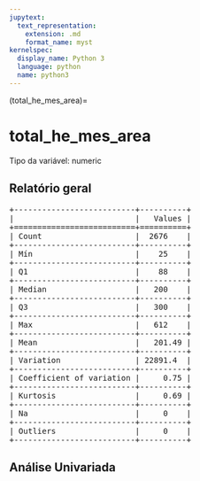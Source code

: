 ```yaml
--- 
jupytext:
  text_representation:
    extension: .md
    format_name: myst
kernelspec:
  display_name: Python 3
  language: python
  name: python3
---
```


(total_he_mes_area)= 

# total_he_mes_area
Tipo da variável: numeric
## Relatório geral

<pre>
+--------------------------+----------+
|                          |   Values |
+==========================+==========+
| Count                    |  2676    |
+--------------------------+----------+
| Mín                      |    25    |
+--------------------------+----------+
| Q1                       |    88    |
+--------------------------+----------+
| Median                   |   200    |
+--------------------------+----------+
| Q3                       |   300    |
+--------------------------+----------+
| Max                      |   612    |
+--------------------------+----------+
| Mean                     |   201.49 |
+--------------------------+----------+
| Variation                | 22891.4  |
+--------------------------+----------+
| Coefficient of variation |     0.75 |
+--------------------------+----------+
| Kurtosis                 |     0.69 |
+--------------------------+----------+
| Na                       |     0    |
+--------------------------+----------+
| Outliers                 |     0    |
+--------------------------+----------+
</pre>



## Análise Univariada

<div><script src="https://cdn.plot.ly/plotly-latest.min.js"></script><div class="plotly-graph-div" id="5e80544f-06ee-4cdf-a1d6-9112302eeb7a" style="height:370px; width:800px;"></div><script type="text/javascript">                                    window.PLOTLYENV=window.PLOTLYENV || {};                                    if (document.getElementById("5e80544f-06ee-4cdf-a1d6-9112302eeb7a")) {                    Plotly.newPlot(                        "5e80544f-06ee-4cdf-a1d6-9112302eeb7a",                        [{"boxmean": true, "boxpoints": false, "marker": {"color": "rgba(20, 36, 44, 0.7)", "outliercolor": "rgba(233, 75, 59, 1)"}, "name": "", "type": "box", "xaxis": "x", "y": [255.0, 255.0, 255.0, 255.0, 255.0, 255.0, 255.0, 255.0, 255.0, 255.0, 255.0, 255.0, 255.0, 255.0, 255.0, 255.0, 255.0, 255.0, 255.0, 255.0, 255.0, 255.0, 255.0, 255.0, 255.0, 255.0, 255.0, 255.0, 255.0, 255.0, 255.0, 255.0, 255.0, 255.0, 255.0, 255.0, 255.0, 255.0, 255.0, 255.0, 255.0, 255.0, 255.0, 255.0, 255.0, 255.0, 255.0, 255.0, 255.0, 255.0, 255.0, 255.0, 255.0, 255.0, 255.0, 255.0, 255.0, 255.0, 255.0, 255.0, 255.0, 255.0, 255.0, 255.0, 255.0, 255.0, 255.0, 255.0, 255.0, 255.0, 255.0, 255.0, 255.0, 255.0, 255.0, 255.0, 255.0, 255.0, 255.0, 255.0, 255.0, 255.0, 255.0, 255.0, 255.0, 255.0, 255.0, 255.0, 255.0, 255.0, 255.0, 255.0, 255.0, 255.0, 255.0, 255.0, 255.0, 255.0, 255.0, 255.0, 255.0, 255.0, 255.0, 255.0, 255.0, 255.0, 255.0, 255.0, 255.0, 255.0, 255.0, 255.0, 255.0, 255.0, 255.0, 255.0, 255.0, 255.0, 255.0, 255.0, 255.0, 255.0, 255.0, 200.0, 200.0, 200.0, 200.0, 200.0, 200.0, 200.0, 200.0, 200.0, 200.0, 200.0, 200.0, 200.0, 200.0, 200.0, 200.0, 200.0, 200.0, 200.0, 200.0, 200.0, 200.0, 200.0, 200.0, 200.0, 200.0, 200.0, 200.0, 200.0, 200.0, 200.0, 200.0, 200.0, 200.0, 200.0, 200.0, 200.0, 200.0, 200.0, 200.0, 200.0, 200.0, 200.0, 200.0, 200.0, 200.0, 200.0, 200.0, 200.0, 200.0, 200.0, 200.0, 200.0, 200.0, 200.0, 200.0, 200.0, 200.0, 200.0, 200.0, 200.0, 200.0, 200.0, 200.0, 200.0, 200.0, 200.0, 200.0, 200.0, 200.0, 200.0, 200.0, 200.0, 200.0, 200.0, 200.0, 200.0, 200.0, 200.0, 200.0, 200.0, 200.0, 200.0, 200.0, 200.0, 200.0, 200.0, 200.0, 200.0, 200.0, 200.0, 200.0, 200.0, 200.0, 200.0, 200.0, 200.0, 200.0, 200.0, 200.0, 200.0, 200.0, 200.0, 200.0, 200.0, 200.0, 200.0, 200.0, 200.0, 200.0, 200.0, 200.0, 200.0, 200.0, 200.0, 200.0, 200.0, 200.0, 200.0, 200.0, 200.0, 200.0, 200.0, 200.0, 200.0, 200.0, 236.0, 236.0, 236.0, 136.0, 236.0, 136.0, 236.0, 136.0, 306.0, 306.0, 236.0, 136.0, 136.0, 306.0, 236.0, 236.0, 254.0, 136.0, 236.0, 136.0, 136.0, 236.0, 136.0, 306.0, 254.0, 254.0, 306.0, 236.0, 254.0, 136.0, 254.0, 306.0, 236.0, 254.0, 136.0, 236.0, 306.0, 306.0, 306.0, 136.0, 136.0, 306.0, 236.0, 254.0, 254.0, 254.0, 306.0, 254.0, 254.0, 236.0, 136.0, 30.0, 254.0, 136.0, 30.0, 254.0, 254.0, 254.0, 136.0, 306.0, 30.0, 30.0, 30.0, 254.0, 136.0, 236.0, 136.0, 30.0, 136.0, 236.0, 30.0, 236.0, 136.0, 136.0, 306.0, 30.0, 236.0, 236.0, 306.0, 306.0, 254.0, 254.0, 254.0, 254.0, 254.0, 306.0, 254.0, 254.0, 236.0, 30.0, 30.0, 30.0, 30.0, 306.0, 254.0, 254.0, 254.0, 306.0, 30.0, 306.0, 136.0, 254.0, 306.0, 254.0, 136.0, 254.0, 136.0, 306.0, 236.0, 254.0, 136.0, 136.0, 136.0, 136.0, 136.0, 30.0, 236.0, 254.0, 254.0, 236.0, 30.0, 30.0, 136.0, 30.0, 30.0, 136.0, 236.0, 136.0, 236.0, 30.0, 236.0, 254.0, 30.0, 236.0, 136.0, 236.0, 306.0, 136.0, 236.0, 254.0, 254.0, 254.0, 254.0, 136.0, 236.0, 236.0, 236.0, 136.0, 236.0, 306.0, 236.0, 306.0, 236.0, 136.0, 30.0, 30.0, 254.0, 30.0, 136.0, 254.0, 306.0, 136.0, 254.0, 254.0, 236.0, 236.0, 30.0, 236.0, 136.0, 30.0, 254.0, 254.0, 236.0, 254.0, 136.0, 254.0, 254.0, 254.0, 254.0, 254.0, 254.0, 30.0, 136.0, 236.0, 236.0, 136.0, 136.0, 30.0, 30.0, 306.0, 30.0, 254.0, 306.0, 136.0, 236.0, 254.0, 254.0, 254.0, 254.0, 254.0, 254.0, 30.0, 136.0, 236.0, 30.0, 236.0, 236.0, 136.0, 136.0, 136.0, 254.0, 136.0, 136.0, 236.0, 136.0, 136.0, 136.0, 254.0, 236.0, 136.0, 236.0, 236.0, 136.0, 136.0, 254.0, 254.0, 236.0, 30.0, 136.0, 136.0, 306.0, 254.0, 254.0, 254.0, 254.0, 254.0, 254.0, 254.0, 254.0, 254.0, 136.0, 306.0, 306.0, 306.0, 136.0, 236.0, 236.0, 236.0, 236.0, 30.0, 306.0, 254.0, 136.0, 254.0, 254.0, 254.0, 254.0, 254.0, 254.0, 254.0, 254.0, 30.0, 30.0, 236.0, 306.0, 236.0, 236.0, 136.0, 136.0, 254.0, 254.0, 254.0, 30.0, 30.0, 136.0, 136.0, 136.0, 136.0, 136.0, 254.0, 306.0, 136.0, 30.0, 306.0, 136.0, 254.0, 254.0, 254.0, 254.0, 254.0, 254.0, 254.0, 236.0, 236.0, 136.0, 136.0, 254.0, 254.0, 30.0, 236.0, 254.0, 254.0, 254.0, 254.0, 254.0, 30.0, 236.0, 30.0, 30.0, 306.0, 30.0, 254.0, 136.0, 30.0, 254.0, 254.0, 254.0, 306.0, 136.0, 236.0, 254.0, 254.0, 136.0, 136.0, 236.0, 30.0, 254.0, 254.0, 254.0, 306.0, 30.0, 136.0, 236.0, 136.0, 254.0, 254.0, 30.0, 254.0, 236.0, 306.0, 236.0, 136.0, 136.0, 136.0, 136.0, 136.0, 136.0, 306.0, 306.0, 306.0, 30.0, 136.0, 136.0, 236.0, 136.0, 30.0, 30.0, 236.0, 136.0, 30.0, 236.0, 30.0, 136.0, 236.0, 136.0, 236.0, 30.0, 30.0, 136.0, 236.0, 236.0, 306.0, 306.0, 30.0, 30.0, 236.0, 136.0, 236.0, 236.0, 136.0, 30.0, 236.0, 236.0, 236.0, 30.0, 30.0, 306.0, 52.0, 52.0, 52.0, 52.0, 52.0, 52.0, 52.0, 52.0, 52.0, 52.0, 52.0, 52.0, 52.0, 52.0, 52.0, 52.0, 52.0, 52.0, 52.0, 52.0, 52.0, 52.0, 52.0, 52.0, 52.0, 52.0, 52.0, 52.0, 52.0, 52.0, 52.0, 52.0, 52.0, 52.0, 52.0, 52.0, 52.0, 52.0, 52.0, 52.0, 52.0, 52.0, 52.0, 52.0, 52.0, 52.0, 52.0, 52.0, 52.0, 52.0, 52.0, 52.0, 52.0, 52.0, 52.0, 52.0, 52.0, 52.0, 52.0, 52.0, 52.0, 52.0, 52.0, 52.0, 52.0, 52.0, 52.0, 52.0, 52.0, 52.0, 52.0, 52.0, 52.0, 52.0, 52.0, 52.0, 52.0, 52.0, 52.0, 52.0, 52.0, 52.0, 52.0, 52.0, 52.0, 52.0, 52.0, 52.0, 52.0, 52.0, 52.0, 52.0, 52.0, 52.0, 52.0, 52.0, 52.0, 52.0, 52.0, 52.0, 55.0, 55.0, 55.0, 55.0, 55.0, 55.0, 55.0, 55.0, 55.0, 55.0, 55.0, 55.0, 55.0, 55.0, 55.0, 55.0, 55.0, 55.0, 55.0, 55.0, 55.0, 55.0, 55.0, 55.0, 55.0, 55.0, 55.0, 55.0, 55.0, 55.0, 55.0, 55.0, 55.0, 55.0, 55.0, 55.0, 55.0, 55.0, 55.0, 55.0, 55.0, 55.0, 55.0, 55.0, 55.0, 55.0, 55.0, 55.0, 55.0, 55.0, 55.0, 55.0, 55.0, 55.0, 55.0, 55.0, 55.0, 55.0, 55.0, 55.0, 55.0, 55.0, 55.0, 55.0, 55.0, 55.0, 55.0, 55.0, 55.0, 55.0, 55.0, 55.0, 55.0, 55.0, 55.0, 55.0, 55.0, 55.0, 55.0, 55.0, 55.0, 55.0, 55.0, 55.0, 55.0, 55.0, 55.0, 55.0, 55.0, 55.0, 55.0, 55.0, 55.0, 55.0, 55.0, 55.0, 55.0, 55.0, 55.0, 55.0, 55.0, 55.0, 55.0, 55.0, 55.0, 55.0, 55.0, 48.0, 48.0, 48.0, 48.0, 48.0, 48.0, 48.0, 48.0, 48.0, 48.0, 48.0, 48.0, 48.0, 48.0, 48.0, 48.0, 48.0, 48.0, 48.0, 48.0, 48.0, 48.0, 48.0, 48.0, 48.0, 48.0, 48.0, 48.0, 48.0, 48.0, 48.0, 48.0, 48.0, 48.0, 48.0, 48.0, 48.0, 48.0, 48.0, 48.0, 48.0, 48.0, 48.0, 48.0, 48.0, 48.0, 48.0, 48.0, 48.0, 48.0, 48.0, 48.0, 48.0, 48.0, 48.0, 48.0, 48.0, 48.0, 48.0, 48.0, 48.0, 48.0, 48.0, 48.0, 48.0, 48.0, 48.0, 48.0, 48.0, 48.0, 48.0, 48.0, 48.0, 48.0, 48.0, 48.0, 48.0, 48.0, 48.0, 48.0, 48.0, 48.0, 48.0, 48.0, 48.0, 48.0, 48.0, 48.0, 48.0, 48.0, 48.0, 48.0, 48.0, 48.0, 48.0, 48.0, 48.0, 48.0, 48.0, 48.0, 48.0, 48.0, 48.0, 48.0, 48.0, 48.0, 48.0, 48.0, 48.0, 48.0, 48.0, 48.0, 48.0, 48.0, 48.0, 48.0, 48.0, 48.0, 48.0, 48.0, 48.0, 48.0, 48.0, 48.0, 48.0, 48.0, 48.0, 48.0, 48.0, 48.0, 48.0, 48.0, 48.0, 48.0, 48.0, 48.0, 48.0, 48.0, 48.0, 48.0, 48.0, 48.0, 48.0, 48.0, 48.0, 48.0, 399.0, 399.0, 399.0, 399.0, 399.0, 399.0, 399.0, 399.0, 399.0, 399.0, 399.0, 399.0, 399.0, 399.0, 399.0, 399.0, 399.0, 399.0, 399.0, 399.0, 399.0, 399.0, 399.0, 399.0, 399.0, 399.0, 399.0, 399.0, 399.0, 399.0, 399.0, 399.0, 399.0, 399.0, 399.0, 399.0, 399.0, 399.0, 399.0, 399.0, 399.0, 399.0, 399.0, 399.0, 399.0, 399.0, 399.0, 399.0, 399.0, 399.0, 399.0, 399.0, 399.0, 399.0, 399.0, 399.0, 399.0, 399.0, 399.0, 399.0, 399.0, 399.0, 399.0, 399.0, 399.0, 399.0, 399.0, 399.0, 399.0, 399.0, 399.0, 399.0, 399.0, 399.0, 399.0, 399.0, 399.0, 399.0, 399.0, 399.0, 399.0, 399.0, 399.0, 399.0, 399.0, 399.0, 399.0, 399.0, 399.0, 399.0, 399.0, 399.0, 399.0, 399.0, 399.0, 399.0, 399.0, 399.0, 399.0, 399.0, 399.0, 399.0, 399.0, 399.0, 399.0, 399.0, 399.0, 399.0, 399.0, 399.0, 399.0, 399.0, 399.0, 399.0, 399.0, 399.0, 399.0, 399.0, 399.0, 399.0, 399.0, 399.0, 399.0, 399.0, 399.0, 399.0, 399.0, 399.0, 399.0, 399.0, 399.0, 399.0, 399.0, 399.0, 399.0, 399.0, 399.0, 399.0, 25.0, 25.0, 25.0, 25.0, 25.0, 25.0, 25.0, 25.0, 25.0, 25.0, 25.0, 25.0, 25.0, 25.0, 25.0, 25.0, 25.0, 25.0, 25.0, 25.0, 25.0, 25.0, 25.0, 25.0, 25.0, 25.0, 25.0, 25.0, 25.0, 25.0, 25.0, 25.0, 25.0, 25.0, 25.0, 25.0, 25.0, 25.0, 25.0, 25.0, 25.0, 25.0, 25.0, 25.0, 25.0, 25.0, 25.0, 25.0, 25.0, 25.0, 25.0, 25.0, 25.0, 25.0, 25.0, 25.0, 25.0, 25.0, 25.0, 25.0, 25.0, 25.0, 25.0, 25.0, 25.0, 25.0, 25.0, 25.0, 25.0, 25.0, 25.0, 25.0, 25.0, 25.0, 25.0, 25.0, 25.0, 25.0, 25.0, 25.0, 25.0, 25.0, 25.0, 25.0, 25.0, 25.0, 25.0, 25.0, 25.0, 25.0, 25.0, 25.0, 25.0, 25.0, 25.0, 25.0, 25.0, 25.0, 25.0, 25.0, 25.0, 25.0, 25.0, 25.0, 25.0, 319.0, 319.0, 319.0, 319.0, 319.0, 319.0, 319.0, 319.0, 319.0, 319.0, 319.0, 319.0, 319.0, 319.0, 319.0, 319.0, 319.0, 319.0, 319.0, 319.0, 319.0, 319.0, 319.0, 319.0, 319.0, 319.0, 319.0, 319.0, 319.0, 319.0, 319.0, 319.0, 319.0, 319.0, 319.0, 319.0, 319.0, 319.0, 319.0, 319.0, 319.0, 319.0, 319.0, 319.0, 319.0, 319.0, 319.0, 319.0, 319.0, 319.0, 319.0, 319.0, 319.0, 319.0, 319.0, 319.0, 319.0, 319.0, 319.0, 319.0, 319.0, 319.0, 319.0, 319.0, 319.0, 319.0, 319.0, 319.0, 319.0, 319.0, 319.0, 319.0, 319.0, 319.0, 319.0, 319.0, 319.0, 319.0, 319.0, 319.0, 319.0, 319.0, 319.0, 319.0, 319.0, 319.0, 319.0, 319.0, 319.0, 319.0, 319.0, 319.0, 319.0, 319.0, 319.0, 319.0, 319.0, 319.0, 319.0, 319.0, 319.0, 319.0, 319.0, 319.0, 319.0, 319.0, 319.0, 319.0, 319.0, 319.0, 136.0, 136.0, 236.0, 236.0, 306.0, 306.0, 30.0, 136.0, 236.0, 236.0, 136.0, 306.0, 30.0, 306.0, 30.0, 30.0, 30.0, 30.0, 306.0, 306.0, 306.0, 306.0, 136.0, 306.0, 306.0, 30.0, 236.0, 236.0, 30.0, 30.0, 30.0, 236.0, 236.0, 236.0, 30.0, 30.0, 30.0, 306.0, 30.0, 306.0, 30.0, 30.0, 236.0, 236.0, 30.0, 236.0, 30.0, 306.0, 236.0, 236.0, 236.0, 306.0, 236.0, 30.0, 236.0, 306.0, 306.0, 236.0, 236.0, 306.0, 306.0, 306.0, 30.0, 306.0, 306.0, 30.0, 136.0, 30.0, 30.0, 30.0, 306.0, 30.0, 30.0, 30.0, 236.0, 30.0, 30.0, 306.0, 306.0, 306.0, 30.0, 306.0, 306.0, 306.0, 30.0, 30.0, 306.0, 236.0, 236.0, 236.0, 30.0, 236.0, 306.0, 236.0, 306.0, 306.0, 306.0, 306.0, 306.0, 236.0, 30.0, 306.0, 30.0, 306.0, 306.0, 306.0, 306.0, 306.0, 306.0, 306.0, 30.0, 236.0, 236.0, 30.0, 306.0, 136.0, 236.0, 306.0, 236.0, 136.0, 306.0, 236.0, 236.0, 30.0, 236.0, 236.0, 306.0, 30.0, 306.0, 236.0, 306.0, 236.0, 136.0, 30.0, 306.0, 306.0, 306.0, 306.0, 306.0, 306.0, 306.0, 236.0, 236.0, 306.0, 306.0, 306.0, 306.0, 306.0, 236.0, 306.0, 306.0, 236.0, 306.0, 306.0, 30.0, 306.0, 306.0, 260.0, 260.0, 260.0, 260.0, 260.0, 260.0, 260.0, 260.0, 260.0, 260.0, 260.0, 260.0, 260.0, 260.0, 260.0, 260.0, 260.0, 260.0, 260.0, 260.0, 260.0, 260.0, 260.0, 260.0, 260.0, 260.0, 260.0, 260.0, 260.0, 260.0, 260.0, 260.0, 260.0, 260.0, 260.0, 260.0, 260.0, 260.0, 260.0, 260.0, 260.0, 260.0, 260.0, 260.0, 260.0, 260.0, 260.0, 260.0, 260.0, 260.0, 260.0, 260.0, 260.0, 260.0, 260.0, 260.0, 260.0, 260.0, 260.0, 260.0, 260.0, 260.0, 260.0, 260.0, 260.0, 260.0, 260.0, 260.0, 260.0, 260.0, 260.0, 260.0, 260.0, 260.0, 260.0, 260.0, 260.0, 260.0, 260.0, 260.0, 260.0, 260.0, 260.0, 260.0, 260.0, 260.0, 260.0, 260.0, 260.0, 260.0, 260.0, 260.0, 260.0, 260.0, 260.0, 260.0, 260.0, 260.0, 260.0, 260.0, 260.0, 260.0, 260.0, 260.0, 260.0, 260.0, 260.0, 260.0, 260.0, 260.0, 260.0, 260.0, 260.0, 260.0, 260.0, 260.0, 260.0, 260.0, 260.0, 260.0, 260.0, 260.0, 260.0, 260.0, 260.0, 260.0, 260.0, 260.0, 260.0, 260.0, 260.0, 260.0, 612.0, 612.0, 612.0, 612.0, 612.0, 612.0, 612.0, 612.0, 612.0, 612.0, 612.0, 612.0, 612.0, 612.0, 612.0, 612.0, 612.0, 612.0, 612.0, 612.0, 612.0, 612.0, 612.0, 612.0, 612.0, 612.0, 612.0, 612.0, 612.0, 612.0, 612.0, 612.0, 612.0, 612.0, 612.0, 612.0, 612.0, 612.0, 612.0, 612.0, 612.0, 612.0, 612.0, 612.0, 612.0, 612.0, 612.0, 612.0, 612.0, 612.0, 612.0, 612.0, 612.0, 612.0, 612.0, 612.0, 612.0, 612.0, 612.0, 612.0, 612.0, 612.0, 612.0, 612.0, 612.0, 612.0, 612.0, 612.0, 612.0, 612.0, 612.0, 612.0, 612.0, 612.0, 612.0, 612.0, 612.0, 612.0, 612.0, 612.0, 612.0, 612.0, 612.0, 612.0, 612.0, 612.0, 612.0, 612.0, 612.0, 612.0, 612.0, 612.0, 612.0, 612.0, 612.0, 612.0, 612.0, 612.0, 612.0, 612.0, 612.0, 612.0, 612.0, 612.0, 612.0, 612.0, 612.0, 612.0, 612.0, 612.0, 612.0, 612.0, 612.0, 612.0, 612.0, 612.0, 612.0, 612.0, 612.0, 612.0, 612.0, 612.0, 612.0, 612.0, 612.0, 612.0, 612.0, 612.0, 612.0, 612.0, 612.0, 612.0, 612.0, 612.0, 612.0, 612.0, 612.0, 612.0, 612.0, 612.0, 612.0, 612.0, 612.0, 612.0, 612.0, 612.0, 612.0, 612.0, 612.0, 612.0, 612.0, 612.0, 612.0, 612.0, 94.0, 94.0, 94.0, 94.0, 94.0, 94.0, 94.0, 94.0, 94.0, 94.0, 94.0, 94.0, 94.0, 94.0, 94.0, 94.0, 94.0, 94.0, 94.0, 94.0, 94.0, 94.0, 94.0, 94.0, 94.0, 94.0, 94.0, 94.0, 94.0, 94.0, 94.0, 94.0, 94.0, 94.0, 94.0, 94.0, 94.0, 94.0, 94.0, 94.0, 94.0, 94.0, 94.0, 94.0, 94.0, 94.0, 94.0, 94.0, 94.0, 94.0, 94.0, 94.0, 94.0, 94.0, 94.0, 94.0, 94.0, 94.0, 94.0, 94.0, 94.0, 94.0, 94.0, 94.0, 94.0, 94.0, 94.0, 94.0, 94.0, 94.0, 94.0, 94.0, 94.0, 94.0, 94.0, 94.0, 94.0, 94.0, 94.0, 94.0, 94.0, 94.0, 94.0, 94.0, 94.0, 94.0, 94.0, 94.0, 94.0, 94.0, 94.0, 94.0, 94.0, 94.0, 94.0, 94.0, 94.0, 94.0, 94.0, 94.0, 94.0, 94.0, 94.0, 94.0, 94.0, 94.0, 94.0, 94.0, 94.0, 94.0, 129.0, 129.0, 129.0, 129.0, 129.0, 129.0, 129.0, 129.0, 129.0, 129.0, 129.0, 129.0, 129.0, 129.0, 129.0, 129.0, 129.0, 129.0, 129.0, 129.0, 129.0, 129.0, 129.0, 129.0, 129.0, 129.0, 129.0, 129.0, 129.0, 129.0, 129.0, 129.0, 129.0, 129.0, 129.0, 129.0, 129.0, 129.0, 129.0, 129.0, 129.0, 129.0, 129.0, 129.0, 129.0, 129.0, 129.0, 129.0, 129.0, 129.0, 129.0, 129.0, 129.0, 129.0, 129.0, 129.0, 129.0, 129.0, 129.0, 129.0, 129.0, 129.0, 129.0, 129.0, 129.0, 129.0, 129.0, 129.0, 129.0, 129.0, 129.0, 129.0, 129.0, 129.0, 129.0, 129.0, 129.0, 129.0, 129.0, 129.0, 129.0, 129.0, 129.0, 129.0, 129.0, 129.0, 129.0, 129.0, 129.0, 129.0, 129.0, 129.0, 129.0, 129.0, 129.0, 129.0, 129.0, 129.0, 129.0, 129.0, 129.0, 129.0, 129.0, 129.0, 129.0, 129.0, 129.0, 129.0, 129.0, 129.0, 129.0, 129.0, 129.0, 129.0, 129.0, 129.0, 129.0, 129.0, 129.0, 129.0, 129.0, 129.0, 129.0, 129.0, 129.0, 129.0, 129.0, 129.0, 129.0, 129.0, 129.0, 129.0, 129.0, 129.0, 129.0, 129.0, 129.0, 129.0, 129.0, 129.0, 129.0, 129.0, 327.0, 327.0, 327.0, 327.0, 327.0, 327.0, 327.0, 327.0, 327.0, 327.0, 327.0, 327.0, 327.0, 327.0, 327.0, 327.0, 327.0, 327.0, 327.0, 327.0, 327.0, 327.0, 327.0, 327.0, 327.0, 327.0, 327.0, 327.0, 327.0, 327.0, 327.0, 327.0, 327.0, 327.0, 327.0, 327.0, 327.0, 327.0, 327.0, 327.0, 327.0, 327.0, 327.0, 327.0, 327.0, 327.0, 327.0, 327.0, 327.0, 327.0, 327.0, 327.0, 327.0, 327.0, 327.0, 327.0, 327.0, 327.0, 327.0, 327.0, 327.0, 327.0, 327.0, 327.0, 327.0, 327.0, 327.0, 327.0, 327.0, 327.0, 327.0, 327.0, 327.0, 327.0, 327.0, 327.0, 327.0, 327.0, 327.0, 327.0, 327.0, 327.0, 327.0, 327.0, 327.0, 327.0, 327.0, 327.0, 327.0, 327.0, 327.0, 327.0, 327.0, 327.0, 327.0, 327.0, 327.0, 327.0, 327.0, 327.0, 327.0, 327.0, 327.0, 327.0, 327.0, 327.0, 327.0, 300.0, 300.0, 300.0, 300.0, 300.0, 300.0, 300.0, 300.0, 300.0, 300.0, 300.0, 300.0, 300.0, 300.0, 300.0, 300.0, 300.0, 300.0, 300.0, 300.0, 300.0, 300.0, 300.0, 300.0, 300.0, 300.0, 300.0, 300.0, 300.0, 300.0, 300.0, 300.0, 300.0, 300.0, 300.0, 300.0, 300.0, 300.0, 300.0, 300.0, 300.0, 300.0, 300.0, 300.0, 300.0, 300.0, 300.0, 300.0, 300.0, 300.0, 300.0, 300.0, 300.0, 300.0, 300.0, 300.0, 300.0, 300.0, 300.0, 300.0, 300.0, 300.0, 300.0, 300.0, 300.0, 300.0, 300.0, 300.0, 300.0, 300.0, 300.0, 300.0, 300.0, 300.0, 300.0, 300.0, 300.0, 300.0, 300.0, 300.0, 300.0, 300.0, 300.0, 300.0, 300.0, 300.0, 300.0, 300.0, 300.0, 300.0, 300.0, 300.0, 300.0, 300.0, 300.0, 300.0, 300.0, 300.0, 300.0, 300.0, 300.0, 300.0, 300.0, 300.0, 300.0, 300.0, 300.0, 300.0, 300.0, 300.0, 300.0, 300.0, 300.0, 300.0, 300.0, 300.0, 300.0, 300.0, 300.0, 300.0, 300.0, 300.0, 300.0, 300.0, 300.0, 300.0, 300.0, 300.0, 300.0, 300.0, 300.0, 300.0, 300.0, 300.0, 300.0, 300.0, 300.0, 30.0, 30.0, 30.0, 30.0, 30.0, 30.0, 30.0, 30.0, 30.0, 30.0, 30.0, 30.0, 30.0, 30.0, 30.0, 30.0, 30.0, 30.0, 30.0, 30.0, 30.0, 30.0, 30.0, 30.0, 30.0, 30.0, 30.0, 30.0, 30.0, 30.0, 30.0, 30.0, 30.0, 30.0, 30.0, 30.0, 30.0, 30.0, 30.0, 30.0, 30.0, 30.0, 30.0, 30.0, 30.0, 30.0, 30.0, 30.0, 30.0, 30.0, 30.0, 30.0, 30.0, 30.0, 30.0, 30.0, 30.0, 30.0, 30.0, 30.0, 30.0, 30.0, 30.0, 30.0, 30.0, 30.0, 30.0, 30.0, 30.0, 30.0, 30.0, 30.0, 30.0, 30.0, 30.0, 30.0, 30.0, 30.0, 30.0, 30.0, 30.0, 30.0, 30.0, 30.0, 30.0, 30.0, 30.0, 30.0, 30.0, 30.0, 30.0, 30.0, 30.0, 30.0, 30.0, 30.0, 30.0, 30.0, 30.0, 30.0, 102.07, 102.07, 102.07, 102.07, 102.07, 102.07, 102.07, 102.07, 102.07, 102.07, 102.07, 102.07, 102.07, 102.07, 102.07, 102.07, 102.07, 102.07, 102.07, 102.07, 102.07, 102.07, 102.07, 102.07, 102.07, 102.07, 102.07, 102.07, 102.07, 102.07, 102.07, 102.07, 102.07, 102.07, 102.07, 102.07, 102.07, 102.07, 102.07, 102.07, 102.07, 102.07, 102.07, 102.07, 102.07, 102.07, 102.07, 102.07, 102.07, 102.07, 102.07, 102.07, 102.07, 102.07, 102.07, 102.07, 102.07, 102.07, 102.07, 102.07, 102.07, 102.07, 102.07, 102.07, 102.07, 102.07, 102.07, 102.07, 102.07, 102.07, 102.07, 102.07, 102.07, 102.07, 102.07, 102.07, 102.07, 102.07, 102.07, 102.07, 102.07, 102.07, 102.07, 102.07, 102.07, 102.07, 102.07, 102.07, 102.07, 102.07, 102.07, 102.07, 102.07, 102.07, 102.07, 102.07, 102.07, 102.07, 102.07, 102.07, 102.07, 102.07, 102.07, 102.07, 102.07, 102.07, 102.07, 102.07, 102.07, 102.07, 102.07, 102.07, 102.07, 102.07, 102.07, 102.07, 102.07, 102.07, 102.07, 102.07, 102.07, 102.07, 102.07, 102.07, 102.07, 102.07, 102.07, 102.07, 102.07, 102.07, 102.07, 102.07, 102.07, 102.07, 102.07, 102.07, 102.07, 102.07, 102.07, 102.07, 102.07, 102.07, 102.07, 102.07, 102.07, 102.07, 102.07, 102.07, 102.07, 102.07, 102.07, 102.07, 102.07, 102.07, 102.07, 88.0, 88.0, 88.0, 88.0, 88.0, 88.0, 88.0, 88.0, 88.0, 88.0, 88.0, 88.0, 88.0, 88.0, 88.0, 88.0, 88.0, 88.0, 88.0, 88.0, 88.0, 88.0, 88.0, 88.0, 88.0, 88.0, 88.0, 88.0, 88.0, 88.0, 88.0, 88.0, 88.0, 88.0, 88.0, 88.0, 88.0, 88.0, 88.0, 88.0, 88.0, 88.0, 88.0, 88.0, 88.0, 88.0, 88.0, 88.0, 88.0, 88.0, 88.0, 88.0, 88.0, 88.0, 88.0, 88.0, 88.0, 88.0, 88.0, 88.0, 88.0, 88.0, 88.0, 88.0, 88.0, 88.0, 88.0, 88.0, 88.0, 88.0, 88.0, 88.0, 88.0, 88.0, 88.0, 88.0, 88.0, 88.0, 88.0, 88.0, 88.0, 88.0, 88.0, 88.0, 88.0, 88.0, 88.0, 88.0, 88.0, 88.0, 88.0, 88.0, 88.0, 88.0, 88.0, 88.0, 88.0, 88.0, 88.0, 88.0, 88.0, 88.0, 88.0, 88.0, 88.0, 88.0, 88.0, 88.0, 88.0, 88.0, 88.0, 88.0, 88.0, 88.0, 88.0, 88.0, 88.0, 88.0, 88.0, 88.0, 88.0, 88.0, 88.0, 88.0, 88.0, 88.0, 88.0, 88.0, 88.0, 88.0, 88.0, 88.0, 88.0, 88.0, 88.0, 88.0, 88.0, 88.0, 88.0, 88.0], "yaxis": "y"}, {"marker": {"color": "rgba(20, 36, 44, 0.7)"}, "name": "", "points": false, "type": "violin", "xaxis": "x2", "y": [255.0, 255.0, 255.0, 255.0, 255.0, 255.0, 255.0, 255.0, 255.0, 255.0, 255.0, 255.0, 255.0, 255.0, 255.0, 255.0, 255.0, 255.0, 255.0, 255.0, 255.0, 255.0, 255.0, 255.0, 255.0, 255.0, 255.0, 255.0, 255.0, 255.0, 255.0, 255.0, 255.0, 255.0, 255.0, 255.0, 255.0, 255.0, 255.0, 255.0, 255.0, 255.0, 255.0, 255.0, 255.0, 255.0, 255.0, 255.0, 255.0, 255.0, 255.0, 255.0, 255.0, 255.0, 255.0, 255.0, 255.0, 255.0, 255.0, 255.0, 255.0, 255.0, 255.0, 255.0, 255.0, 255.0, 255.0, 255.0, 255.0, 255.0, 255.0, 255.0, 255.0, 255.0, 255.0, 255.0, 255.0, 255.0, 255.0, 255.0, 255.0, 255.0, 255.0, 255.0, 255.0, 255.0, 255.0, 255.0, 255.0, 255.0, 255.0, 255.0, 255.0, 255.0, 255.0, 255.0, 255.0, 255.0, 255.0, 255.0, 255.0, 255.0, 255.0, 255.0, 255.0, 255.0, 255.0, 255.0, 255.0, 255.0, 255.0, 255.0, 255.0, 255.0, 255.0, 255.0, 255.0, 255.0, 255.0, 255.0, 255.0, 255.0, 255.0, 200.0, 200.0, 200.0, 200.0, 200.0, 200.0, 200.0, 200.0, 200.0, 200.0, 200.0, 200.0, 200.0, 200.0, 200.0, 200.0, 200.0, 200.0, 200.0, 200.0, 200.0, 200.0, 200.0, 200.0, 200.0, 200.0, 200.0, 200.0, 200.0, 200.0, 200.0, 200.0, 200.0, 200.0, 200.0, 200.0, 200.0, 200.0, 200.0, 200.0, 200.0, 200.0, 200.0, 200.0, 200.0, 200.0, 200.0, 200.0, 200.0, 200.0, 200.0, 200.0, 200.0, 200.0, 200.0, 200.0, 200.0, 200.0, 200.0, 200.0, 200.0, 200.0, 200.0, 200.0, 200.0, 200.0, 200.0, 200.0, 200.0, 200.0, 200.0, 200.0, 200.0, 200.0, 200.0, 200.0, 200.0, 200.0, 200.0, 200.0, 200.0, 200.0, 200.0, 200.0, 200.0, 200.0, 200.0, 200.0, 200.0, 200.0, 200.0, 200.0, 200.0, 200.0, 200.0, 200.0, 200.0, 200.0, 200.0, 200.0, 200.0, 200.0, 200.0, 200.0, 200.0, 200.0, 200.0, 200.0, 200.0, 200.0, 200.0, 200.0, 200.0, 200.0, 200.0, 200.0, 200.0, 200.0, 200.0, 200.0, 200.0, 200.0, 200.0, 200.0, 200.0, 200.0, 236.0, 236.0, 236.0, 136.0, 236.0, 136.0, 236.0, 136.0, 306.0, 306.0, 236.0, 136.0, 136.0, 306.0, 236.0, 236.0, 254.0, 136.0, 236.0, 136.0, 136.0, 236.0, 136.0, 306.0, 254.0, 254.0, 306.0, 236.0, 254.0, 136.0, 254.0, 306.0, 236.0, 254.0, 136.0, 236.0, 306.0, 306.0, 306.0, 136.0, 136.0, 306.0, 236.0, 254.0, 254.0, 254.0, 306.0, 254.0, 254.0, 236.0, 136.0, 30.0, 254.0, 136.0, 30.0, 254.0, 254.0, 254.0, 136.0, 306.0, 30.0, 30.0, 30.0, 254.0, 136.0, 236.0, 136.0, 30.0, 136.0, 236.0, 30.0, 236.0, 136.0, 136.0, 306.0, 30.0, 236.0, 236.0, 306.0, 306.0, 254.0, 254.0, 254.0, 254.0, 254.0, 306.0, 254.0, 254.0, 236.0, 30.0, 30.0, 30.0, 30.0, 306.0, 254.0, 254.0, 254.0, 306.0, 30.0, 306.0, 136.0, 254.0, 306.0, 254.0, 136.0, 254.0, 136.0, 306.0, 236.0, 254.0, 136.0, 136.0, 136.0, 136.0, 136.0, 30.0, 236.0, 254.0, 254.0, 236.0, 30.0, 30.0, 136.0, 30.0, 30.0, 136.0, 236.0, 136.0, 236.0, 30.0, 236.0, 254.0, 30.0, 236.0, 136.0, 236.0, 306.0, 136.0, 236.0, 254.0, 254.0, 254.0, 254.0, 136.0, 236.0, 236.0, 236.0, 136.0, 236.0, 306.0, 236.0, 306.0, 236.0, 136.0, 30.0, 30.0, 254.0, 30.0, 136.0, 254.0, 306.0, 136.0, 254.0, 254.0, 236.0, 236.0, 30.0, 236.0, 136.0, 30.0, 254.0, 254.0, 236.0, 254.0, 136.0, 254.0, 254.0, 254.0, 254.0, 254.0, 254.0, 30.0, 136.0, 236.0, 236.0, 136.0, 136.0, 30.0, 30.0, 306.0, 30.0, 254.0, 306.0, 136.0, 236.0, 254.0, 254.0, 254.0, 254.0, 254.0, 254.0, 30.0, 136.0, 236.0, 30.0, 236.0, 236.0, 136.0, 136.0, 136.0, 254.0, 136.0, 136.0, 236.0, 136.0, 136.0, 136.0, 254.0, 236.0, 136.0, 236.0, 236.0, 136.0, 136.0, 254.0, 254.0, 236.0, 30.0, 136.0, 136.0, 306.0, 254.0, 254.0, 254.0, 254.0, 254.0, 254.0, 254.0, 254.0, 254.0, 136.0, 306.0, 306.0, 306.0, 136.0, 236.0, 236.0, 236.0, 236.0, 30.0, 306.0, 254.0, 136.0, 254.0, 254.0, 254.0, 254.0, 254.0, 254.0, 254.0, 254.0, 30.0, 30.0, 236.0, 306.0, 236.0, 236.0, 136.0, 136.0, 254.0, 254.0, 254.0, 30.0, 30.0, 136.0, 136.0, 136.0, 136.0, 136.0, 254.0, 306.0, 136.0, 30.0, 306.0, 136.0, 254.0, 254.0, 254.0, 254.0, 254.0, 254.0, 254.0, 236.0, 236.0, 136.0, 136.0, 254.0, 254.0, 30.0, 236.0, 254.0, 254.0, 254.0, 254.0, 254.0, 30.0, 236.0, 30.0, 30.0, 306.0, 30.0, 254.0, 136.0, 30.0, 254.0, 254.0, 254.0, 306.0, 136.0, 236.0, 254.0, 254.0, 136.0, 136.0, 236.0, 30.0, 254.0, 254.0, 254.0, 306.0, 30.0, 136.0, 236.0, 136.0, 254.0, 254.0, 30.0, 254.0, 236.0, 306.0, 236.0, 136.0, 136.0, 136.0, 136.0, 136.0, 136.0, 306.0, 306.0, 306.0, 30.0, 136.0, 136.0, 236.0, 136.0, 30.0, 30.0, 236.0, 136.0, 30.0, 236.0, 30.0, 136.0, 236.0, 136.0, 236.0, 30.0, 30.0, 136.0, 236.0, 236.0, 306.0, 306.0, 30.0, 30.0, 236.0, 136.0, 236.0, 236.0, 136.0, 30.0, 236.0, 236.0, 236.0, 30.0, 30.0, 306.0, 52.0, 52.0, 52.0, 52.0, 52.0, 52.0, 52.0, 52.0, 52.0, 52.0, 52.0, 52.0, 52.0, 52.0, 52.0, 52.0, 52.0, 52.0, 52.0, 52.0, 52.0, 52.0, 52.0, 52.0, 52.0, 52.0, 52.0, 52.0, 52.0, 52.0, 52.0, 52.0, 52.0, 52.0, 52.0, 52.0, 52.0, 52.0, 52.0, 52.0, 52.0, 52.0, 52.0, 52.0, 52.0, 52.0, 52.0, 52.0, 52.0, 52.0, 52.0, 52.0, 52.0, 52.0, 52.0, 52.0, 52.0, 52.0, 52.0, 52.0, 52.0, 52.0, 52.0, 52.0, 52.0, 52.0, 52.0, 52.0, 52.0, 52.0, 52.0, 52.0, 52.0, 52.0, 52.0, 52.0, 52.0, 52.0, 52.0, 52.0, 52.0, 52.0, 52.0, 52.0, 52.0, 52.0, 52.0, 52.0, 52.0, 52.0, 52.0, 52.0, 52.0, 52.0, 52.0, 52.0, 52.0, 52.0, 52.0, 52.0, 55.0, 55.0, 55.0, 55.0, 55.0, 55.0, 55.0, 55.0, 55.0, 55.0, 55.0, 55.0, 55.0, 55.0, 55.0, 55.0, 55.0, 55.0, 55.0, 55.0, 55.0, 55.0, 55.0, 55.0, 55.0, 55.0, 55.0, 55.0, 55.0, 55.0, 55.0, 55.0, 55.0, 55.0, 55.0, 55.0, 55.0, 55.0, 55.0, 55.0, 55.0, 55.0, 55.0, 55.0, 55.0, 55.0, 55.0, 55.0, 55.0, 55.0, 55.0, 55.0, 55.0, 55.0, 55.0, 55.0, 55.0, 55.0, 55.0, 55.0, 55.0, 55.0, 55.0, 55.0, 55.0, 55.0, 55.0, 55.0, 55.0, 55.0, 55.0, 55.0, 55.0, 55.0, 55.0, 55.0, 55.0, 55.0, 55.0, 55.0, 55.0, 55.0, 55.0, 55.0, 55.0, 55.0, 55.0, 55.0, 55.0, 55.0, 55.0, 55.0, 55.0, 55.0, 55.0, 55.0, 55.0, 55.0, 55.0, 55.0, 55.0, 55.0, 55.0, 55.0, 55.0, 55.0, 55.0, 48.0, 48.0, 48.0, 48.0, 48.0, 48.0, 48.0, 48.0, 48.0, 48.0, 48.0, 48.0, 48.0, 48.0, 48.0, 48.0, 48.0, 48.0, 48.0, 48.0, 48.0, 48.0, 48.0, 48.0, 48.0, 48.0, 48.0, 48.0, 48.0, 48.0, 48.0, 48.0, 48.0, 48.0, 48.0, 48.0, 48.0, 48.0, 48.0, 48.0, 48.0, 48.0, 48.0, 48.0, 48.0, 48.0, 48.0, 48.0, 48.0, 48.0, 48.0, 48.0, 48.0, 48.0, 48.0, 48.0, 48.0, 48.0, 48.0, 48.0, 48.0, 48.0, 48.0, 48.0, 48.0, 48.0, 48.0, 48.0, 48.0, 48.0, 48.0, 48.0, 48.0, 48.0, 48.0, 48.0, 48.0, 48.0, 48.0, 48.0, 48.0, 48.0, 48.0, 48.0, 48.0, 48.0, 48.0, 48.0, 48.0, 48.0, 48.0, 48.0, 48.0, 48.0, 48.0, 48.0, 48.0, 48.0, 48.0, 48.0, 48.0, 48.0, 48.0, 48.0, 48.0, 48.0, 48.0, 48.0, 48.0, 48.0, 48.0, 48.0, 48.0, 48.0, 48.0, 48.0, 48.0, 48.0, 48.0, 48.0, 48.0, 48.0, 48.0, 48.0, 48.0, 48.0, 48.0, 48.0, 48.0, 48.0, 48.0, 48.0, 48.0, 48.0, 48.0, 48.0, 48.0, 48.0, 48.0, 48.0, 48.0, 48.0, 48.0, 48.0, 48.0, 48.0, 399.0, 399.0, 399.0, 399.0, 399.0, 399.0, 399.0, 399.0, 399.0, 399.0, 399.0, 399.0, 399.0, 399.0, 399.0, 399.0, 399.0, 399.0, 399.0, 399.0, 399.0, 399.0, 399.0, 399.0, 399.0, 399.0, 399.0, 399.0, 399.0, 399.0, 399.0, 399.0, 399.0, 399.0, 399.0, 399.0, 399.0, 399.0, 399.0, 399.0, 399.0, 399.0, 399.0, 399.0, 399.0, 399.0, 399.0, 399.0, 399.0, 399.0, 399.0, 399.0, 399.0, 399.0, 399.0, 399.0, 399.0, 399.0, 399.0, 399.0, 399.0, 399.0, 399.0, 399.0, 399.0, 399.0, 399.0, 399.0, 399.0, 399.0, 399.0, 399.0, 399.0, 399.0, 399.0, 399.0, 399.0, 399.0, 399.0, 399.0, 399.0, 399.0, 399.0, 399.0, 399.0, 399.0, 399.0, 399.0, 399.0, 399.0, 399.0, 399.0, 399.0, 399.0, 399.0, 399.0, 399.0, 399.0, 399.0, 399.0, 399.0, 399.0, 399.0, 399.0, 399.0, 399.0, 399.0, 399.0, 399.0, 399.0, 399.0, 399.0, 399.0, 399.0, 399.0, 399.0, 399.0, 399.0, 399.0, 399.0, 399.0, 399.0, 399.0, 399.0, 399.0, 399.0, 399.0, 399.0, 399.0, 399.0, 399.0, 399.0, 399.0, 399.0, 399.0, 399.0, 399.0, 399.0, 25.0, 25.0, 25.0, 25.0, 25.0, 25.0, 25.0, 25.0, 25.0, 25.0, 25.0, 25.0, 25.0, 25.0, 25.0, 25.0, 25.0, 25.0, 25.0, 25.0, 25.0, 25.0, 25.0, 25.0, 25.0, 25.0, 25.0, 25.0, 25.0, 25.0, 25.0, 25.0, 25.0, 25.0, 25.0, 25.0, 25.0, 25.0, 25.0, 25.0, 25.0, 25.0, 25.0, 25.0, 25.0, 25.0, 25.0, 25.0, 25.0, 25.0, 25.0, 25.0, 25.0, 25.0, 25.0, 25.0, 25.0, 25.0, 25.0, 25.0, 25.0, 25.0, 25.0, 25.0, 25.0, 25.0, 25.0, 25.0, 25.0, 25.0, 25.0, 25.0, 25.0, 25.0, 25.0, 25.0, 25.0, 25.0, 25.0, 25.0, 25.0, 25.0, 25.0, 25.0, 25.0, 25.0, 25.0, 25.0, 25.0, 25.0, 25.0, 25.0, 25.0, 25.0, 25.0, 25.0, 25.0, 25.0, 25.0, 25.0, 25.0, 25.0, 25.0, 25.0, 25.0, 319.0, 319.0, 319.0, 319.0, 319.0, 319.0, 319.0, 319.0, 319.0, 319.0, 319.0, 319.0, 319.0, 319.0, 319.0, 319.0, 319.0, 319.0, 319.0, 319.0, 319.0, 319.0, 319.0, 319.0, 319.0, 319.0, 319.0, 319.0, 319.0, 319.0, 319.0, 319.0, 319.0, 319.0, 319.0, 319.0, 319.0, 319.0, 319.0, 319.0, 319.0, 319.0, 319.0, 319.0, 319.0, 319.0, 319.0, 319.0, 319.0, 319.0, 319.0, 319.0, 319.0, 319.0, 319.0, 319.0, 319.0, 319.0, 319.0, 319.0, 319.0, 319.0, 319.0, 319.0, 319.0, 319.0, 319.0, 319.0, 319.0, 319.0, 319.0, 319.0, 319.0, 319.0, 319.0, 319.0, 319.0, 319.0, 319.0, 319.0, 319.0, 319.0, 319.0, 319.0, 319.0, 319.0, 319.0, 319.0, 319.0, 319.0, 319.0, 319.0, 319.0, 319.0, 319.0, 319.0, 319.0, 319.0, 319.0, 319.0, 319.0, 319.0, 319.0, 319.0, 319.0, 319.0, 319.0, 319.0, 319.0, 319.0, 136.0, 136.0, 236.0, 236.0, 306.0, 306.0, 30.0, 136.0, 236.0, 236.0, 136.0, 306.0, 30.0, 306.0, 30.0, 30.0, 30.0, 30.0, 306.0, 306.0, 306.0, 306.0, 136.0, 306.0, 306.0, 30.0, 236.0, 236.0, 30.0, 30.0, 30.0, 236.0, 236.0, 236.0, 30.0, 30.0, 30.0, 306.0, 30.0, 306.0, 30.0, 30.0, 236.0, 236.0, 30.0, 236.0, 30.0, 306.0, 236.0, 236.0, 236.0, 306.0, 236.0, 30.0, 236.0, 306.0, 306.0, 236.0, 236.0, 306.0, 306.0, 306.0, 30.0, 306.0, 306.0, 30.0, 136.0, 30.0, 30.0, 30.0, 306.0, 30.0, 30.0, 30.0, 236.0, 30.0, 30.0, 306.0, 306.0, 306.0, 30.0, 306.0, 306.0, 306.0, 30.0, 30.0, 306.0, 236.0, 236.0, 236.0, 30.0, 236.0, 306.0, 236.0, 306.0, 306.0, 306.0, 306.0, 306.0, 236.0, 30.0, 306.0, 30.0, 306.0, 306.0, 306.0, 306.0, 306.0, 306.0, 306.0, 30.0, 236.0, 236.0, 30.0, 306.0, 136.0, 236.0, 306.0, 236.0, 136.0, 306.0, 236.0, 236.0, 30.0, 236.0, 236.0, 306.0, 30.0, 306.0, 236.0, 306.0, 236.0, 136.0, 30.0, 306.0, 306.0, 306.0, 306.0, 306.0, 306.0, 306.0, 236.0, 236.0, 306.0, 306.0, 306.0, 306.0, 306.0, 236.0, 306.0, 306.0, 236.0, 306.0, 306.0, 30.0, 306.0, 306.0, 260.0, 260.0, 260.0, 260.0, 260.0, 260.0, 260.0, 260.0, 260.0, 260.0, 260.0, 260.0, 260.0, 260.0, 260.0, 260.0, 260.0, 260.0, 260.0, 260.0, 260.0, 260.0, 260.0, 260.0, 260.0, 260.0, 260.0, 260.0, 260.0, 260.0, 260.0, 260.0, 260.0, 260.0, 260.0, 260.0, 260.0, 260.0, 260.0, 260.0, 260.0, 260.0, 260.0, 260.0, 260.0, 260.0, 260.0, 260.0, 260.0, 260.0, 260.0, 260.0, 260.0, 260.0, 260.0, 260.0, 260.0, 260.0, 260.0, 260.0, 260.0, 260.0, 260.0, 260.0, 260.0, 260.0, 260.0, 260.0, 260.0, 260.0, 260.0, 260.0, 260.0, 260.0, 260.0, 260.0, 260.0, 260.0, 260.0, 260.0, 260.0, 260.0, 260.0, 260.0, 260.0, 260.0, 260.0, 260.0, 260.0, 260.0, 260.0, 260.0, 260.0, 260.0, 260.0, 260.0, 260.0, 260.0, 260.0, 260.0, 260.0, 260.0, 260.0, 260.0, 260.0, 260.0, 260.0, 260.0, 260.0, 260.0, 260.0, 260.0, 260.0, 260.0, 260.0, 260.0, 260.0, 260.0, 260.0, 260.0, 260.0, 260.0, 260.0, 260.0, 260.0, 260.0, 260.0, 260.0, 260.0, 260.0, 260.0, 260.0, 612.0, 612.0, 612.0, 612.0, 612.0, 612.0, 612.0, 612.0, 612.0, 612.0, 612.0, 612.0, 612.0, 612.0, 612.0, 612.0, 612.0, 612.0, 612.0, 612.0, 612.0, 612.0, 612.0, 612.0, 612.0, 612.0, 612.0, 612.0, 612.0, 612.0, 612.0, 612.0, 612.0, 612.0, 612.0, 612.0, 612.0, 612.0, 612.0, 612.0, 612.0, 612.0, 612.0, 612.0, 612.0, 612.0, 612.0, 612.0, 612.0, 612.0, 612.0, 612.0, 612.0, 612.0, 612.0, 612.0, 612.0, 612.0, 612.0, 612.0, 612.0, 612.0, 612.0, 612.0, 612.0, 612.0, 612.0, 612.0, 612.0, 612.0, 612.0, 612.0, 612.0, 612.0, 612.0, 612.0, 612.0, 612.0, 612.0, 612.0, 612.0, 612.0, 612.0, 612.0, 612.0, 612.0, 612.0, 612.0, 612.0, 612.0, 612.0, 612.0, 612.0, 612.0, 612.0, 612.0, 612.0, 612.0, 612.0, 612.0, 612.0, 612.0, 612.0, 612.0, 612.0, 612.0, 612.0, 612.0, 612.0, 612.0, 612.0, 612.0, 612.0, 612.0, 612.0, 612.0, 612.0, 612.0, 612.0, 612.0, 612.0, 612.0, 612.0, 612.0, 612.0, 612.0, 612.0, 612.0, 612.0, 612.0, 612.0, 612.0, 612.0, 612.0, 612.0, 612.0, 612.0, 612.0, 612.0, 612.0, 612.0, 612.0, 612.0, 612.0, 612.0, 612.0, 612.0, 612.0, 612.0, 612.0, 612.0, 612.0, 612.0, 612.0, 94.0, 94.0, 94.0, 94.0, 94.0, 94.0, 94.0, 94.0, 94.0, 94.0, 94.0, 94.0, 94.0, 94.0, 94.0, 94.0, 94.0, 94.0, 94.0, 94.0, 94.0, 94.0, 94.0, 94.0, 94.0, 94.0, 94.0, 94.0, 94.0, 94.0, 94.0, 94.0, 94.0, 94.0, 94.0, 94.0, 94.0, 94.0, 94.0, 94.0, 94.0, 94.0, 94.0, 94.0, 94.0, 94.0, 94.0, 94.0, 94.0, 94.0, 94.0, 94.0, 94.0, 94.0, 94.0, 94.0, 94.0, 94.0, 94.0, 94.0, 94.0, 94.0, 94.0, 94.0, 94.0, 94.0, 94.0, 94.0, 94.0, 94.0, 94.0, 94.0, 94.0, 94.0, 94.0, 94.0, 94.0, 94.0, 94.0, 94.0, 94.0, 94.0, 94.0, 94.0, 94.0, 94.0, 94.0, 94.0, 94.0, 94.0, 94.0, 94.0, 94.0, 94.0, 94.0, 94.0, 94.0, 94.0, 94.0, 94.0, 94.0, 94.0, 94.0, 94.0, 94.0, 94.0, 94.0, 94.0, 94.0, 94.0, 129.0, 129.0, 129.0, 129.0, 129.0, 129.0, 129.0, 129.0, 129.0, 129.0, 129.0, 129.0, 129.0, 129.0, 129.0, 129.0, 129.0, 129.0, 129.0, 129.0, 129.0, 129.0, 129.0, 129.0, 129.0, 129.0, 129.0, 129.0, 129.0, 129.0, 129.0, 129.0, 129.0, 129.0, 129.0, 129.0, 129.0, 129.0, 129.0, 129.0, 129.0, 129.0, 129.0, 129.0, 129.0, 129.0, 129.0, 129.0, 129.0, 129.0, 129.0, 129.0, 129.0, 129.0, 129.0, 129.0, 129.0, 129.0, 129.0, 129.0, 129.0, 129.0, 129.0, 129.0, 129.0, 129.0, 129.0, 129.0, 129.0, 129.0, 129.0, 129.0, 129.0, 129.0, 129.0, 129.0, 129.0, 129.0, 129.0, 129.0, 129.0, 129.0, 129.0, 129.0, 129.0, 129.0, 129.0, 129.0, 129.0, 129.0, 129.0, 129.0, 129.0, 129.0, 129.0, 129.0, 129.0, 129.0, 129.0, 129.0, 129.0, 129.0, 129.0, 129.0, 129.0, 129.0, 129.0, 129.0, 129.0, 129.0, 129.0, 129.0, 129.0, 129.0, 129.0, 129.0, 129.0, 129.0, 129.0, 129.0, 129.0, 129.0, 129.0, 129.0, 129.0, 129.0, 129.0, 129.0, 129.0, 129.0, 129.0, 129.0, 129.0, 129.0, 129.0, 129.0, 129.0, 129.0, 129.0, 129.0, 129.0, 129.0, 327.0, 327.0, 327.0, 327.0, 327.0, 327.0, 327.0, 327.0, 327.0, 327.0, 327.0, 327.0, 327.0, 327.0, 327.0, 327.0, 327.0, 327.0, 327.0, 327.0, 327.0, 327.0, 327.0, 327.0, 327.0, 327.0, 327.0, 327.0, 327.0, 327.0, 327.0, 327.0, 327.0, 327.0, 327.0, 327.0, 327.0, 327.0, 327.0, 327.0, 327.0, 327.0, 327.0, 327.0, 327.0, 327.0, 327.0, 327.0, 327.0, 327.0, 327.0, 327.0, 327.0, 327.0, 327.0, 327.0, 327.0, 327.0, 327.0, 327.0, 327.0, 327.0, 327.0, 327.0, 327.0, 327.0, 327.0, 327.0, 327.0, 327.0, 327.0, 327.0, 327.0, 327.0, 327.0, 327.0, 327.0, 327.0, 327.0, 327.0, 327.0, 327.0, 327.0, 327.0, 327.0, 327.0, 327.0, 327.0, 327.0, 327.0, 327.0, 327.0, 327.0, 327.0, 327.0, 327.0, 327.0, 327.0, 327.0, 327.0, 327.0, 327.0, 327.0, 327.0, 327.0, 327.0, 327.0, 300.0, 300.0, 300.0, 300.0, 300.0, 300.0, 300.0, 300.0, 300.0, 300.0, 300.0, 300.0, 300.0, 300.0, 300.0, 300.0, 300.0, 300.0, 300.0, 300.0, 300.0, 300.0, 300.0, 300.0, 300.0, 300.0, 300.0, 300.0, 300.0, 300.0, 300.0, 300.0, 300.0, 300.0, 300.0, 300.0, 300.0, 300.0, 300.0, 300.0, 300.0, 300.0, 300.0, 300.0, 300.0, 300.0, 300.0, 300.0, 300.0, 300.0, 300.0, 300.0, 300.0, 300.0, 300.0, 300.0, 300.0, 300.0, 300.0, 300.0, 300.0, 300.0, 300.0, 300.0, 300.0, 300.0, 300.0, 300.0, 300.0, 300.0, 300.0, 300.0, 300.0, 300.0, 300.0, 300.0, 300.0, 300.0, 300.0, 300.0, 300.0, 300.0, 300.0, 300.0, 300.0, 300.0, 300.0, 300.0, 300.0, 300.0, 300.0, 300.0, 300.0, 300.0, 300.0, 300.0, 300.0, 300.0, 300.0, 300.0, 300.0, 300.0, 300.0, 300.0, 300.0, 300.0, 300.0, 300.0, 300.0, 300.0, 300.0, 300.0, 300.0, 300.0, 300.0, 300.0, 300.0, 300.0, 300.0, 300.0, 300.0, 300.0, 300.0, 300.0, 300.0, 300.0, 300.0, 300.0, 300.0, 300.0, 300.0, 300.0, 300.0, 300.0, 300.0, 300.0, 300.0, 30.0, 30.0, 30.0, 30.0, 30.0, 30.0, 30.0, 30.0, 30.0, 30.0, 30.0, 30.0, 30.0, 30.0, 30.0, 30.0, 30.0, 30.0, 30.0, 30.0, 30.0, 30.0, 30.0, 30.0, 30.0, 30.0, 30.0, 30.0, 30.0, 30.0, 30.0, 30.0, 30.0, 30.0, 30.0, 30.0, 30.0, 30.0, 30.0, 30.0, 30.0, 30.0, 30.0, 30.0, 30.0, 30.0, 30.0, 30.0, 30.0, 30.0, 30.0, 30.0, 30.0, 30.0, 30.0, 30.0, 30.0, 30.0, 30.0, 30.0, 30.0, 30.0, 30.0, 30.0, 30.0, 30.0, 30.0, 30.0, 30.0, 30.0, 30.0, 30.0, 30.0, 30.0, 30.0, 30.0, 30.0, 30.0, 30.0, 30.0, 30.0, 30.0, 30.0, 30.0, 30.0, 30.0, 30.0, 30.0, 30.0, 30.0, 30.0, 30.0, 30.0, 30.0, 30.0, 30.0, 30.0, 30.0, 30.0, 30.0, 102.07, 102.07, 102.07, 102.07, 102.07, 102.07, 102.07, 102.07, 102.07, 102.07, 102.07, 102.07, 102.07, 102.07, 102.07, 102.07, 102.07, 102.07, 102.07, 102.07, 102.07, 102.07, 102.07, 102.07, 102.07, 102.07, 102.07, 102.07, 102.07, 102.07, 102.07, 102.07, 102.07, 102.07, 102.07, 102.07, 102.07, 102.07, 102.07, 102.07, 102.07, 102.07, 102.07, 102.07, 102.07, 102.07, 102.07, 102.07, 102.07, 102.07, 102.07, 102.07, 102.07, 102.07, 102.07, 102.07, 102.07, 102.07, 102.07, 102.07, 102.07, 102.07, 102.07, 102.07, 102.07, 102.07, 102.07, 102.07, 102.07, 102.07, 102.07, 102.07, 102.07, 102.07, 102.07, 102.07, 102.07, 102.07, 102.07, 102.07, 102.07, 102.07, 102.07, 102.07, 102.07, 102.07, 102.07, 102.07, 102.07, 102.07, 102.07, 102.07, 102.07, 102.07, 102.07, 102.07, 102.07, 102.07, 102.07, 102.07, 102.07, 102.07, 102.07, 102.07, 102.07, 102.07, 102.07, 102.07, 102.07, 102.07, 102.07, 102.07, 102.07, 102.07, 102.07, 102.07, 102.07, 102.07, 102.07, 102.07, 102.07, 102.07, 102.07, 102.07, 102.07, 102.07, 102.07, 102.07, 102.07, 102.07, 102.07, 102.07, 102.07, 102.07, 102.07, 102.07, 102.07, 102.07, 102.07, 102.07, 102.07, 102.07, 102.07, 102.07, 102.07, 102.07, 102.07, 102.07, 102.07, 102.07, 102.07, 102.07, 102.07, 102.07, 102.07, 88.0, 88.0, 88.0, 88.0, 88.0, 88.0, 88.0, 88.0, 88.0, 88.0, 88.0, 88.0, 88.0, 88.0, 88.0, 88.0, 88.0, 88.0, 88.0, 88.0, 88.0, 88.0, 88.0, 88.0, 88.0, 88.0, 88.0, 88.0, 88.0, 88.0, 88.0, 88.0, 88.0, 88.0, 88.0, 88.0, 88.0, 88.0, 88.0, 88.0, 88.0, 88.0, 88.0, 88.0, 88.0, 88.0, 88.0, 88.0, 88.0, 88.0, 88.0, 88.0, 88.0, 88.0, 88.0, 88.0, 88.0, 88.0, 88.0, 88.0, 88.0, 88.0, 88.0, 88.0, 88.0, 88.0, 88.0, 88.0, 88.0, 88.0, 88.0, 88.0, 88.0, 88.0, 88.0, 88.0, 88.0, 88.0, 88.0, 88.0, 88.0, 88.0, 88.0, 88.0, 88.0, 88.0, 88.0, 88.0, 88.0, 88.0, 88.0, 88.0, 88.0, 88.0, 88.0, 88.0, 88.0, 88.0, 88.0, 88.0, 88.0, 88.0, 88.0, 88.0, 88.0, 88.0, 88.0, 88.0, 88.0, 88.0, 88.0, 88.0, 88.0, 88.0, 88.0, 88.0, 88.0, 88.0, 88.0, 88.0, 88.0, 88.0, 88.0, 88.0, 88.0, 88.0, 88.0, 88.0, 88.0, 88.0, 88.0, 88.0, 88.0, 88.0, 88.0, 88.0, 88.0, 88.0, 88.0, 88.0], "yaxis": "y2"}, {"hovertemplate": "%{y:.d}<extra></extra>", "marker": {"color": "rgba(20, 36, 44, 0.7)"}, "type": "histogram", "x": [255.0, 255.0, 255.0, 255.0, 255.0, 255.0, 255.0, 255.0, 255.0, 255.0, 255.0, 255.0, 255.0, 255.0, 255.0, 255.0, 255.0, 255.0, 255.0, 255.0, 255.0, 255.0, 255.0, 255.0, 255.0, 255.0, 255.0, 255.0, 255.0, 255.0, 255.0, 255.0, 255.0, 255.0, 255.0, 255.0, 255.0, 255.0, 255.0, 255.0, 255.0, 255.0, 255.0, 255.0, 255.0, 255.0, 255.0, 255.0, 255.0, 255.0, 255.0, 255.0, 255.0, 255.0, 255.0, 255.0, 255.0, 255.0, 255.0, 255.0, 255.0, 255.0, 255.0, 255.0, 255.0, 255.0, 255.0, 255.0, 255.0, 255.0, 255.0, 255.0, 255.0, 255.0, 255.0, 255.0, 255.0, 255.0, 255.0, 255.0, 255.0, 255.0, 255.0, 255.0, 255.0, 255.0, 255.0, 255.0, 255.0, 255.0, 255.0, 255.0, 255.0, 255.0, 255.0, 255.0, 255.0, 255.0, 255.0, 255.0, 255.0, 255.0, 255.0, 255.0, 255.0, 255.0, 255.0, 255.0, 255.0, 255.0, 255.0, 255.0, 255.0, 255.0, 255.0, 255.0, 255.0, 255.0, 255.0, 255.0, 255.0, 255.0, 255.0, 200.0, 200.0, 200.0, 200.0, 200.0, 200.0, 200.0, 200.0, 200.0, 200.0, 200.0, 200.0, 200.0, 200.0, 200.0, 200.0, 200.0, 200.0, 200.0, 200.0, 200.0, 200.0, 200.0, 200.0, 200.0, 200.0, 200.0, 200.0, 200.0, 200.0, 200.0, 200.0, 200.0, 200.0, 200.0, 200.0, 200.0, 200.0, 200.0, 200.0, 200.0, 200.0, 200.0, 200.0, 200.0, 200.0, 200.0, 200.0, 200.0, 200.0, 200.0, 200.0, 200.0, 200.0, 200.0, 200.0, 200.0, 200.0, 200.0, 200.0, 200.0, 200.0, 200.0, 200.0, 200.0, 200.0, 200.0, 200.0, 200.0, 200.0, 200.0, 200.0, 200.0, 200.0, 200.0, 200.0, 200.0, 200.0, 200.0, 200.0, 200.0, 200.0, 200.0, 200.0, 200.0, 200.0, 200.0, 200.0, 200.0, 200.0, 200.0, 200.0, 200.0, 200.0, 200.0, 200.0, 200.0, 200.0, 200.0, 200.0, 200.0, 200.0, 200.0, 200.0, 200.0, 200.0, 200.0, 200.0, 200.0, 200.0, 200.0, 200.0, 200.0, 200.0, 200.0, 200.0, 200.0, 200.0, 200.0, 200.0, 200.0, 200.0, 200.0, 200.0, 200.0, 200.0, 236.0, 236.0, 236.0, 136.0, 236.0, 136.0, 236.0, 136.0, 306.0, 306.0, 236.0, 136.0, 136.0, 306.0, 236.0, 236.0, 254.0, 136.0, 236.0, 136.0, 136.0, 236.0, 136.0, 306.0, 254.0, 254.0, 306.0, 236.0, 254.0, 136.0, 254.0, 306.0, 236.0, 254.0, 136.0, 236.0, 306.0, 306.0, 306.0, 136.0, 136.0, 306.0, 236.0, 254.0, 254.0, 254.0, 306.0, 254.0, 254.0, 236.0, 136.0, 30.0, 254.0, 136.0, 30.0, 254.0, 254.0, 254.0, 136.0, 306.0, 30.0, 30.0, 30.0, 254.0, 136.0, 236.0, 136.0, 30.0, 136.0, 236.0, 30.0, 236.0, 136.0, 136.0, 306.0, 30.0, 236.0, 236.0, 306.0, 306.0, 254.0, 254.0, 254.0, 254.0, 254.0, 306.0, 254.0, 254.0, 236.0, 30.0, 30.0, 30.0, 30.0, 306.0, 254.0, 254.0, 254.0, 306.0, 30.0, 306.0, 136.0, 254.0, 306.0, 254.0, 136.0, 254.0, 136.0, 306.0, 236.0, 254.0, 136.0, 136.0, 136.0, 136.0, 136.0, 30.0, 236.0, 254.0, 254.0, 236.0, 30.0, 30.0, 136.0, 30.0, 30.0, 136.0, 236.0, 136.0, 236.0, 30.0, 236.0, 254.0, 30.0, 236.0, 136.0, 236.0, 306.0, 136.0, 236.0, 254.0, 254.0, 254.0, 254.0, 136.0, 236.0, 236.0, 236.0, 136.0, 236.0, 306.0, 236.0, 306.0, 236.0, 136.0, 30.0, 30.0, 254.0, 30.0, 136.0, 254.0, 306.0, 136.0, 254.0, 254.0, 236.0, 236.0, 30.0, 236.0, 136.0, 30.0, 254.0, 254.0, 236.0, 254.0, 136.0, 254.0, 254.0, 254.0, 254.0, 254.0, 254.0, 30.0, 136.0, 236.0, 236.0, 136.0, 136.0, 30.0, 30.0, 306.0, 30.0, 254.0, 306.0, 136.0, 236.0, 254.0, 254.0, 254.0, 254.0, 254.0, 254.0, 30.0, 136.0, 236.0, 30.0, 236.0, 236.0, 136.0, 136.0, 136.0, 254.0, 136.0, 136.0, 236.0, 136.0, 136.0, 136.0, 254.0, 236.0, 136.0, 236.0, 236.0, 136.0, 136.0, 254.0, 254.0, 236.0, 30.0, 136.0, 136.0, 306.0, 254.0, 254.0, 254.0, 254.0, 254.0, 254.0, 254.0, 254.0, 254.0, 136.0, 306.0, 306.0, 306.0, 136.0, 236.0, 236.0, 236.0, 236.0, 30.0, 306.0, 254.0, 136.0, 254.0, 254.0, 254.0, 254.0, 254.0, 254.0, 254.0, 254.0, 30.0, 30.0, 236.0, 306.0, 236.0, 236.0, 136.0, 136.0, 254.0, 254.0, 254.0, 30.0, 30.0, 136.0, 136.0, 136.0, 136.0, 136.0, 254.0, 306.0, 136.0, 30.0, 306.0, 136.0, 254.0, 254.0, 254.0, 254.0, 254.0, 254.0, 254.0, 236.0, 236.0, 136.0, 136.0, 254.0, 254.0, 30.0, 236.0, 254.0, 254.0, 254.0, 254.0, 254.0, 30.0, 236.0, 30.0, 30.0, 306.0, 30.0, 254.0, 136.0, 30.0, 254.0, 254.0, 254.0, 306.0, 136.0, 236.0, 254.0, 254.0, 136.0, 136.0, 236.0, 30.0, 254.0, 254.0, 254.0, 306.0, 30.0, 136.0, 236.0, 136.0, 254.0, 254.0, 30.0, 254.0, 236.0, 306.0, 236.0, 136.0, 136.0, 136.0, 136.0, 136.0, 136.0, 306.0, 306.0, 306.0, 30.0, 136.0, 136.0, 236.0, 136.0, 30.0, 30.0, 236.0, 136.0, 30.0, 236.0, 30.0, 136.0, 236.0, 136.0, 236.0, 30.0, 30.0, 136.0, 236.0, 236.0, 306.0, 306.0, 30.0, 30.0, 236.0, 136.0, 236.0, 236.0, 136.0, 30.0, 236.0, 236.0, 236.0, 30.0, 30.0, 306.0, 52.0, 52.0, 52.0, 52.0, 52.0, 52.0, 52.0, 52.0, 52.0, 52.0, 52.0, 52.0, 52.0, 52.0, 52.0, 52.0, 52.0, 52.0, 52.0, 52.0, 52.0, 52.0, 52.0, 52.0, 52.0, 52.0, 52.0, 52.0, 52.0, 52.0, 52.0, 52.0, 52.0, 52.0, 52.0, 52.0, 52.0, 52.0, 52.0, 52.0, 52.0, 52.0, 52.0, 52.0, 52.0, 52.0, 52.0, 52.0, 52.0, 52.0, 52.0, 52.0, 52.0, 52.0, 52.0, 52.0, 52.0, 52.0, 52.0, 52.0, 52.0, 52.0, 52.0, 52.0, 52.0, 52.0, 52.0, 52.0, 52.0, 52.0, 52.0, 52.0, 52.0, 52.0, 52.0, 52.0, 52.0, 52.0, 52.0, 52.0, 52.0, 52.0, 52.0, 52.0, 52.0, 52.0, 52.0, 52.0, 52.0, 52.0, 52.0, 52.0, 52.0, 52.0, 52.0, 52.0, 52.0, 52.0, 52.0, 52.0, 55.0, 55.0, 55.0, 55.0, 55.0, 55.0, 55.0, 55.0, 55.0, 55.0, 55.0, 55.0, 55.0, 55.0, 55.0, 55.0, 55.0, 55.0, 55.0, 55.0, 55.0, 55.0, 55.0, 55.0, 55.0, 55.0, 55.0, 55.0, 55.0, 55.0, 55.0, 55.0, 55.0, 55.0, 55.0, 55.0, 55.0, 55.0, 55.0, 55.0, 55.0, 55.0, 55.0, 55.0, 55.0, 55.0, 55.0, 55.0, 55.0, 55.0, 55.0, 55.0, 55.0, 55.0, 55.0, 55.0, 55.0, 55.0, 55.0, 55.0, 55.0, 55.0, 55.0, 55.0, 55.0, 55.0, 55.0, 55.0, 55.0, 55.0, 55.0, 55.0, 55.0, 55.0, 55.0, 55.0, 55.0, 55.0, 55.0, 55.0, 55.0, 55.0, 55.0, 55.0, 55.0, 55.0, 55.0, 55.0, 55.0, 55.0, 55.0, 55.0, 55.0, 55.0, 55.0, 55.0, 55.0, 55.0, 55.0, 55.0, 55.0, 55.0, 55.0, 55.0, 55.0, 55.0, 55.0, 48.0, 48.0, 48.0, 48.0, 48.0, 48.0, 48.0, 48.0, 48.0, 48.0, 48.0, 48.0, 48.0, 48.0, 48.0, 48.0, 48.0, 48.0, 48.0, 48.0, 48.0, 48.0, 48.0, 48.0, 48.0, 48.0, 48.0, 48.0, 48.0, 48.0, 48.0, 48.0, 48.0, 48.0, 48.0, 48.0, 48.0, 48.0, 48.0, 48.0, 48.0, 48.0, 48.0, 48.0, 48.0, 48.0, 48.0, 48.0, 48.0, 48.0, 48.0, 48.0, 48.0, 48.0, 48.0, 48.0, 48.0, 48.0, 48.0, 48.0, 48.0, 48.0, 48.0, 48.0, 48.0, 48.0, 48.0, 48.0, 48.0, 48.0, 48.0, 48.0, 48.0, 48.0, 48.0, 48.0, 48.0, 48.0, 48.0, 48.0, 48.0, 48.0, 48.0, 48.0, 48.0, 48.0, 48.0, 48.0, 48.0, 48.0, 48.0, 48.0, 48.0, 48.0, 48.0, 48.0, 48.0, 48.0, 48.0, 48.0, 48.0, 48.0, 48.0, 48.0, 48.0, 48.0, 48.0, 48.0, 48.0, 48.0, 48.0, 48.0, 48.0, 48.0, 48.0, 48.0, 48.0, 48.0, 48.0, 48.0, 48.0, 48.0, 48.0, 48.0, 48.0, 48.0, 48.0, 48.0, 48.0, 48.0, 48.0, 48.0, 48.0, 48.0, 48.0, 48.0, 48.0, 48.0, 48.0, 48.0, 48.0, 48.0, 48.0, 48.0, 48.0, 48.0, 399.0, 399.0, 399.0, 399.0, 399.0, 399.0, 399.0, 399.0, 399.0, 399.0, 399.0, 399.0, 399.0, 399.0, 399.0, 399.0, 399.0, 399.0, 399.0, 399.0, 399.0, 399.0, 399.0, 399.0, 399.0, 399.0, 399.0, 399.0, 399.0, 399.0, 399.0, 399.0, 399.0, 399.0, 399.0, 399.0, 399.0, 399.0, 399.0, 399.0, 399.0, 399.0, 399.0, 399.0, 399.0, 399.0, 399.0, 399.0, 399.0, 399.0, 399.0, 399.0, 399.0, 399.0, 399.0, 399.0, 399.0, 399.0, 399.0, 399.0, 399.0, 399.0, 399.0, 399.0, 399.0, 399.0, 399.0, 399.0, 399.0, 399.0, 399.0, 399.0, 399.0, 399.0, 399.0, 399.0, 399.0, 399.0, 399.0, 399.0, 399.0, 399.0, 399.0, 399.0, 399.0, 399.0, 399.0, 399.0, 399.0, 399.0, 399.0, 399.0, 399.0, 399.0, 399.0, 399.0, 399.0, 399.0, 399.0, 399.0, 399.0, 399.0, 399.0, 399.0, 399.0, 399.0, 399.0, 399.0, 399.0, 399.0, 399.0, 399.0, 399.0, 399.0, 399.0, 399.0, 399.0, 399.0, 399.0, 399.0, 399.0, 399.0, 399.0, 399.0, 399.0, 399.0, 399.0, 399.0, 399.0, 399.0, 399.0, 399.0, 399.0, 399.0, 399.0, 399.0, 399.0, 399.0, 25.0, 25.0, 25.0, 25.0, 25.0, 25.0, 25.0, 25.0, 25.0, 25.0, 25.0, 25.0, 25.0, 25.0, 25.0, 25.0, 25.0, 25.0, 25.0, 25.0, 25.0, 25.0, 25.0, 25.0, 25.0, 25.0, 25.0, 25.0, 25.0, 25.0, 25.0, 25.0, 25.0, 25.0, 25.0, 25.0, 25.0, 25.0, 25.0, 25.0, 25.0, 25.0, 25.0, 25.0, 25.0, 25.0, 25.0, 25.0, 25.0, 25.0, 25.0, 25.0, 25.0, 25.0, 25.0, 25.0, 25.0, 25.0, 25.0, 25.0, 25.0, 25.0, 25.0, 25.0, 25.0, 25.0, 25.0, 25.0, 25.0, 25.0, 25.0, 25.0, 25.0, 25.0, 25.0, 25.0, 25.0, 25.0, 25.0, 25.0, 25.0, 25.0, 25.0, 25.0, 25.0, 25.0, 25.0, 25.0, 25.0, 25.0, 25.0, 25.0, 25.0, 25.0, 25.0, 25.0, 25.0, 25.0, 25.0, 25.0, 25.0, 25.0, 25.0, 25.0, 25.0, 319.0, 319.0, 319.0, 319.0, 319.0, 319.0, 319.0, 319.0, 319.0, 319.0, 319.0, 319.0, 319.0, 319.0, 319.0, 319.0, 319.0, 319.0, 319.0, 319.0, 319.0, 319.0, 319.0, 319.0, 319.0, 319.0, 319.0, 319.0, 319.0, 319.0, 319.0, 319.0, 319.0, 319.0, 319.0, 319.0, 319.0, 319.0, 319.0, 319.0, 319.0, 319.0, 319.0, 319.0, 319.0, 319.0, 319.0, 319.0, 319.0, 319.0, 319.0, 319.0, 319.0, 319.0, 319.0, 319.0, 319.0, 319.0, 319.0, 319.0, 319.0, 319.0, 319.0, 319.0, 319.0, 319.0, 319.0, 319.0, 319.0, 319.0, 319.0, 319.0, 319.0, 319.0, 319.0, 319.0, 319.0, 319.0, 319.0, 319.0, 319.0, 319.0, 319.0, 319.0, 319.0, 319.0, 319.0, 319.0, 319.0, 319.0, 319.0, 319.0, 319.0, 319.0, 319.0, 319.0, 319.0, 319.0, 319.0, 319.0, 319.0, 319.0, 319.0, 319.0, 319.0, 319.0, 319.0, 319.0, 319.0, 319.0, 136.0, 136.0, 236.0, 236.0, 306.0, 306.0, 30.0, 136.0, 236.0, 236.0, 136.0, 306.0, 30.0, 306.0, 30.0, 30.0, 30.0, 30.0, 306.0, 306.0, 306.0, 306.0, 136.0, 306.0, 306.0, 30.0, 236.0, 236.0, 30.0, 30.0, 30.0, 236.0, 236.0, 236.0, 30.0, 30.0, 30.0, 306.0, 30.0, 306.0, 30.0, 30.0, 236.0, 236.0, 30.0, 236.0, 30.0, 306.0, 236.0, 236.0, 236.0, 306.0, 236.0, 30.0, 236.0, 306.0, 306.0, 236.0, 236.0, 306.0, 306.0, 306.0, 30.0, 306.0, 306.0, 30.0, 136.0, 30.0, 30.0, 30.0, 306.0, 30.0, 30.0, 30.0, 236.0, 30.0, 30.0, 306.0, 306.0, 306.0, 30.0, 306.0, 306.0, 306.0, 30.0, 30.0, 306.0, 236.0, 236.0, 236.0, 30.0, 236.0, 306.0, 236.0, 306.0, 306.0, 306.0, 306.0, 306.0, 236.0, 30.0, 306.0, 30.0, 306.0, 306.0, 306.0, 306.0, 306.0, 306.0, 306.0, 30.0, 236.0, 236.0, 30.0, 306.0, 136.0, 236.0, 306.0, 236.0, 136.0, 306.0, 236.0, 236.0, 30.0, 236.0, 236.0, 306.0, 30.0, 306.0, 236.0, 306.0, 236.0, 136.0, 30.0, 306.0, 306.0, 306.0, 306.0, 306.0, 306.0, 306.0, 236.0, 236.0, 306.0, 306.0, 306.0, 306.0, 306.0, 236.0, 306.0, 306.0, 236.0, 306.0, 306.0, 30.0, 306.0, 306.0, 260.0, 260.0, 260.0, 260.0, 260.0, 260.0, 260.0, 260.0, 260.0, 260.0, 260.0, 260.0, 260.0, 260.0, 260.0, 260.0, 260.0, 260.0, 260.0, 260.0, 260.0, 260.0, 260.0, 260.0, 260.0, 260.0, 260.0, 260.0, 260.0, 260.0, 260.0, 260.0, 260.0, 260.0, 260.0, 260.0, 260.0, 260.0, 260.0, 260.0, 260.0, 260.0, 260.0, 260.0, 260.0, 260.0, 260.0, 260.0, 260.0, 260.0, 260.0, 260.0, 260.0, 260.0, 260.0, 260.0, 260.0, 260.0, 260.0, 260.0, 260.0, 260.0, 260.0, 260.0, 260.0, 260.0, 260.0, 260.0, 260.0, 260.0, 260.0, 260.0, 260.0, 260.0, 260.0, 260.0, 260.0, 260.0, 260.0, 260.0, 260.0, 260.0, 260.0, 260.0, 260.0, 260.0, 260.0, 260.0, 260.0, 260.0, 260.0, 260.0, 260.0, 260.0, 260.0, 260.0, 260.0, 260.0, 260.0, 260.0, 260.0, 260.0, 260.0, 260.0, 260.0, 260.0, 260.0, 260.0, 260.0, 260.0, 260.0, 260.0, 260.0, 260.0, 260.0, 260.0, 260.0, 260.0, 260.0, 260.0, 260.0, 260.0, 260.0, 260.0, 260.0, 260.0, 260.0, 260.0, 260.0, 260.0, 260.0, 260.0, 612.0, 612.0, 612.0, 612.0, 612.0, 612.0, 612.0, 612.0, 612.0, 612.0, 612.0, 612.0, 612.0, 612.0, 612.0, 612.0, 612.0, 612.0, 612.0, 612.0, 612.0, 612.0, 612.0, 612.0, 612.0, 612.0, 612.0, 612.0, 612.0, 612.0, 612.0, 612.0, 612.0, 612.0, 612.0, 612.0, 612.0, 612.0, 612.0, 612.0, 612.0, 612.0, 612.0, 612.0, 612.0, 612.0, 612.0, 612.0, 612.0, 612.0, 612.0, 612.0, 612.0, 612.0, 612.0, 612.0, 612.0, 612.0, 612.0, 612.0, 612.0, 612.0, 612.0, 612.0, 612.0, 612.0, 612.0, 612.0, 612.0, 612.0, 612.0, 612.0, 612.0, 612.0, 612.0, 612.0, 612.0, 612.0, 612.0, 612.0, 612.0, 612.0, 612.0, 612.0, 612.0, 612.0, 612.0, 612.0, 612.0, 612.0, 612.0, 612.0, 612.0, 612.0, 612.0, 612.0, 612.0, 612.0, 612.0, 612.0, 612.0, 612.0, 612.0, 612.0, 612.0, 612.0, 612.0, 612.0, 612.0, 612.0, 612.0, 612.0, 612.0, 612.0, 612.0, 612.0, 612.0, 612.0, 612.0, 612.0, 612.0, 612.0, 612.0, 612.0, 612.0, 612.0, 612.0, 612.0, 612.0, 612.0, 612.0, 612.0, 612.0, 612.0, 612.0, 612.0, 612.0, 612.0, 612.0, 612.0, 612.0, 612.0, 612.0, 612.0, 612.0, 612.0, 612.0, 612.0, 612.0, 612.0, 612.0, 612.0, 612.0, 612.0, 94.0, 94.0, 94.0, 94.0, 94.0, 94.0, 94.0, 94.0, 94.0, 94.0, 94.0, 94.0, 94.0, 94.0, 94.0, 94.0, 94.0, 94.0, 94.0, 94.0, 94.0, 94.0, 94.0, 94.0, 94.0, 94.0, 94.0, 94.0, 94.0, 94.0, 94.0, 94.0, 94.0, 94.0, 94.0, 94.0, 94.0, 94.0, 94.0, 94.0, 94.0, 94.0, 94.0, 94.0, 94.0, 94.0, 94.0, 94.0, 94.0, 94.0, 94.0, 94.0, 94.0, 94.0, 94.0, 94.0, 94.0, 94.0, 94.0, 94.0, 94.0, 94.0, 94.0, 94.0, 94.0, 94.0, 94.0, 94.0, 94.0, 94.0, 94.0, 94.0, 94.0, 94.0, 94.0, 94.0, 94.0, 94.0, 94.0, 94.0, 94.0, 94.0, 94.0, 94.0, 94.0, 94.0, 94.0, 94.0, 94.0, 94.0, 94.0, 94.0, 94.0, 94.0, 94.0, 94.0, 94.0, 94.0, 94.0, 94.0, 94.0, 94.0, 94.0, 94.0, 94.0, 94.0, 94.0, 94.0, 94.0, 94.0, 129.0, 129.0, 129.0, 129.0, 129.0, 129.0, 129.0, 129.0, 129.0, 129.0, 129.0, 129.0, 129.0, 129.0, 129.0, 129.0, 129.0, 129.0, 129.0, 129.0, 129.0, 129.0, 129.0, 129.0, 129.0, 129.0, 129.0, 129.0, 129.0, 129.0, 129.0, 129.0, 129.0, 129.0, 129.0, 129.0, 129.0, 129.0, 129.0, 129.0, 129.0, 129.0, 129.0, 129.0, 129.0, 129.0, 129.0, 129.0, 129.0, 129.0, 129.0, 129.0, 129.0, 129.0, 129.0, 129.0, 129.0, 129.0, 129.0, 129.0, 129.0, 129.0, 129.0, 129.0, 129.0, 129.0, 129.0, 129.0, 129.0, 129.0, 129.0, 129.0, 129.0, 129.0, 129.0, 129.0, 129.0, 129.0, 129.0, 129.0, 129.0, 129.0, 129.0, 129.0, 129.0, 129.0, 129.0, 129.0, 129.0, 129.0, 129.0, 129.0, 129.0, 129.0, 129.0, 129.0, 129.0, 129.0, 129.0, 129.0, 129.0, 129.0, 129.0, 129.0, 129.0, 129.0, 129.0, 129.0, 129.0, 129.0, 129.0, 129.0, 129.0, 129.0, 129.0, 129.0, 129.0, 129.0, 129.0, 129.0, 129.0, 129.0, 129.0, 129.0, 129.0, 129.0, 129.0, 129.0, 129.0, 129.0, 129.0, 129.0, 129.0, 129.0, 129.0, 129.0, 129.0, 129.0, 129.0, 129.0, 129.0, 129.0, 327.0, 327.0, 327.0, 327.0, 327.0, 327.0, 327.0, 327.0, 327.0, 327.0, 327.0, 327.0, 327.0, 327.0, 327.0, 327.0, 327.0, 327.0, 327.0, 327.0, 327.0, 327.0, 327.0, 327.0, 327.0, 327.0, 327.0, 327.0, 327.0, 327.0, 327.0, 327.0, 327.0, 327.0, 327.0, 327.0, 327.0, 327.0, 327.0, 327.0, 327.0, 327.0, 327.0, 327.0, 327.0, 327.0, 327.0, 327.0, 327.0, 327.0, 327.0, 327.0, 327.0, 327.0, 327.0, 327.0, 327.0, 327.0, 327.0, 327.0, 327.0, 327.0, 327.0, 327.0, 327.0, 327.0, 327.0, 327.0, 327.0, 327.0, 327.0, 327.0, 327.0, 327.0, 327.0, 327.0, 327.0, 327.0, 327.0, 327.0, 327.0, 327.0, 327.0, 327.0, 327.0, 327.0, 327.0, 327.0, 327.0, 327.0, 327.0, 327.0, 327.0, 327.0, 327.0, 327.0, 327.0, 327.0, 327.0, 327.0, 327.0, 327.0, 327.0, 327.0, 327.0, 327.0, 327.0, 300.0, 300.0, 300.0, 300.0, 300.0, 300.0, 300.0, 300.0, 300.0, 300.0, 300.0, 300.0, 300.0, 300.0, 300.0, 300.0, 300.0, 300.0, 300.0, 300.0, 300.0, 300.0, 300.0, 300.0, 300.0, 300.0, 300.0, 300.0, 300.0, 300.0, 300.0, 300.0, 300.0, 300.0, 300.0, 300.0, 300.0, 300.0, 300.0, 300.0, 300.0, 300.0, 300.0, 300.0, 300.0, 300.0, 300.0, 300.0, 300.0, 300.0, 300.0, 300.0, 300.0, 300.0, 300.0, 300.0, 300.0, 300.0, 300.0, 300.0, 300.0, 300.0, 300.0, 300.0, 300.0, 300.0, 300.0, 300.0, 300.0, 300.0, 300.0, 300.0, 300.0, 300.0, 300.0, 300.0, 300.0, 300.0, 300.0, 300.0, 300.0, 300.0, 300.0, 300.0, 300.0, 300.0, 300.0, 300.0, 300.0, 300.0, 300.0, 300.0, 300.0, 300.0, 300.0, 300.0, 300.0, 300.0, 300.0, 300.0, 300.0, 300.0, 300.0, 300.0, 300.0, 300.0, 300.0, 300.0, 300.0, 300.0, 300.0, 300.0, 300.0, 300.0, 300.0, 300.0, 300.0, 300.0, 300.0, 300.0, 300.0, 300.0, 300.0, 300.0, 300.0, 300.0, 300.0, 300.0, 300.0, 300.0, 300.0, 300.0, 300.0, 300.0, 300.0, 300.0, 300.0, 30.0, 30.0, 30.0, 30.0, 30.0, 30.0, 30.0, 30.0, 30.0, 30.0, 30.0, 30.0, 30.0, 30.0, 30.0, 30.0, 30.0, 30.0, 30.0, 30.0, 30.0, 30.0, 30.0, 30.0, 30.0, 30.0, 30.0, 30.0, 30.0, 30.0, 30.0, 30.0, 30.0, 30.0, 30.0, 30.0, 30.0, 30.0, 30.0, 30.0, 30.0, 30.0, 30.0, 30.0, 30.0, 30.0, 30.0, 30.0, 30.0, 30.0, 30.0, 30.0, 30.0, 30.0, 30.0, 30.0, 30.0, 30.0, 30.0, 30.0, 30.0, 30.0, 30.0, 30.0, 30.0, 30.0, 30.0, 30.0, 30.0, 30.0, 30.0, 30.0, 30.0, 30.0, 30.0, 30.0, 30.0, 30.0, 30.0, 30.0, 30.0, 30.0, 30.0, 30.0, 30.0, 30.0, 30.0, 30.0, 30.0, 30.0, 30.0, 30.0, 30.0, 30.0, 30.0, 30.0, 30.0, 30.0, 30.0, 30.0, 102.07, 102.07, 102.07, 102.07, 102.07, 102.07, 102.07, 102.07, 102.07, 102.07, 102.07, 102.07, 102.07, 102.07, 102.07, 102.07, 102.07, 102.07, 102.07, 102.07, 102.07, 102.07, 102.07, 102.07, 102.07, 102.07, 102.07, 102.07, 102.07, 102.07, 102.07, 102.07, 102.07, 102.07, 102.07, 102.07, 102.07, 102.07, 102.07, 102.07, 102.07, 102.07, 102.07, 102.07, 102.07, 102.07, 102.07, 102.07, 102.07, 102.07, 102.07, 102.07, 102.07, 102.07, 102.07, 102.07, 102.07, 102.07, 102.07, 102.07, 102.07, 102.07, 102.07, 102.07, 102.07, 102.07, 102.07, 102.07, 102.07, 102.07, 102.07, 102.07, 102.07, 102.07, 102.07, 102.07, 102.07, 102.07, 102.07, 102.07, 102.07, 102.07, 102.07, 102.07, 102.07, 102.07, 102.07, 102.07, 102.07, 102.07, 102.07, 102.07, 102.07, 102.07, 102.07, 102.07, 102.07, 102.07, 102.07, 102.07, 102.07, 102.07, 102.07, 102.07, 102.07, 102.07, 102.07, 102.07, 102.07, 102.07, 102.07, 102.07, 102.07, 102.07, 102.07, 102.07, 102.07, 102.07, 102.07, 102.07, 102.07, 102.07, 102.07, 102.07, 102.07, 102.07, 102.07, 102.07, 102.07, 102.07, 102.07, 102.07, 102.07, 102.07, 102.07, 102.07, 102.07, 102.07, 102.07, 102.07, 102.07, 102.07, 102.07, 102.07, 102.07, 102.07, 102.07, 102.07, 102.07, 102.07, 102.07, 102.07, 102.07, 102.07, 102.07, 88.0, 88.0, 88.0, 88.0, 88.0, 88.0, 88.0, 88.0, 88.0, 88.0, 88.0, 88.0, 88.0, 88.0, 88.0, 88.0, 88.0, 88.0, 88.0, 88.0, 88.0, 88.0, 88.0, 88.0, 88.0, 88.0, 88.0, 88.0, 88.0, 88.0, 88.0, 88.0, 88.0, 88.0, 88.0, 88.0, 88.0, 88.0, 88.0, 88.0, 88.0, 88.0, 88.0, 88.0, 88.0, 88.0, 88.0, 88.0, 88.0, 88.0, 88.0, 88.0, 88.0, 88.0, 88.0, 88.0, 88.0, 88.0, 88.0, 88.0, 88.0, 88.0, 88.0, 88.0, 88.0, 88.0, 88.0, 88.0, 88.0, 88.0, 88.0, 88.0, 88.0, 88.0, 88.0, 88.0, 88.0, 88.0, 88.0, 88.0, 88.0, 88.0, 88.0, 88.0, 88.0, 88.0, 88.0, 88.0, 88.0, 88.0, 88.0, 88.0, 88.0, 88.0, 88.0, 88.0, 88.0, 88.0, 88.0, 88.0, 88.0, 88.0, 88.0, 88.0, 88.0, 88.0, 88.0, 88.0, 88.0, 88.0, 88.0, 88.0, 88.0, 88.0, 88.0, 88.0, 88.0, 88.0, 88.0, 88.0, 88.0, 88.0, 88.0, 88.0, 88.0, 88.0, 88.0, 88.0, 88.0, 88.0, 88.0, 88.0, 88.0, 88.0, 88.0, 88.0, 88.0, 88.0, 88.0, 88.0], "xaxis": "x3", "yaxis": "y3"}],                        {"height": 370, "hovermode": "x", "margin": {"b": 50, "l": 50, "r": 50, "t": 100}, "paper_bgcolor": "rgba(0, 0, 0, 0)", "plot_bgcolor": "rgb(243, 243, 243)", "separators": ",.", "showlegend": false, "template": {"data": {"bar": [{"error_x": {"color": "#2a3f5f"}, "error_y": {"color": "#2a3f5f"}, "marker": {"line": {"color": "#E5ECF6", "width": 0.5}}, "type": "bar"}], "barpolar": [{"marker": {"line": {"color": "#E5ECF6", "width": 0.5}}, "type": "barpolar"}], "carpet": [{"aaxis": {"endlinecolor": "#2a3f5f", "gridcolor": "white", "linecolor": "white", "minorgridcolor": "white", "startlinecolor": "#2a3f5f"}, "baxis": {"endlinecolor": "#2a3f5f", "gridcolor": "white", "linecolor": "white", "minorgridcolor": "white", "startlinecolor": "#2a3f5f"}, "type": "carpet"}], "choropleth": [{"colorbar": {"outlinewidth": 0, "ticks": ""}, "type": "choropleth"}], "contour": [{"colorbar": {"outlinewidth": 0, "ticks": ""}, "colorscale": [[0.0, "#0d0887"], [0.1111111111111111, "#46039f"], [0.2222222222222222, "#7201a8"], [0.3333333333333333, "#9c179e"], [0.4444444444444444, "#bd3786"], [0.5555555555555556, "#d8576b"], [0.6666666666666666, "#ed7953"], [0.7777777777777778, "#fb9f3a"], [0.8888888888888888, "#fdca26"], [1.0, "#f0f921"]], "type": "contour"}], "contourcarpet": [{"colorbar": {"outlinewidth": 0, "ticks": ""}, "type": "contourcarpet"}], "heatmap": [{"colorbar": {"outlinewidth": 0, "ticks": ""}, "colorscale": [[0.0, "#0d0887"], [0.1111111111111111, "#46039f"], [0.2222222222222222, "#7201a8"], [0.3333333333333333, "#9c179e"], [0.4444444444444444, "#bd3786"], [0.5555555555555556, "#d8576b"], [0.6666666666666666, "#ed7953"], [0.7777777777777778, "#fb9f3a"], [0.8888888888888888, "#fdca26"], [1.0, "#f0f921"]], "type": "heatmap"}], "heatmapgl": [{"colorbar": {"outlinewidth": 0, "ticks": ""}, "colorscale": [[0.0, "#0d0887"], [0.1111111111111111, "#46039f"], [0.2222222222222222, "#7201a8"], [0.3333333333333333, "#9c179e"], [0.4444444444444444, "#bd3786"], [0.5555555555555556, "#d8576b"], [0.6666666666666666, "#ed7953"], [0.7777777777777778, "#fb9f3a"], [0.8888888888888888, "#fdca26"], [1.0, "#f0f921"]], "type": "heatmapgl"}], "histogram": [{"marker": {"colorbar": {"outlinewidth": 0, "ticks": ""}}, "type": "histogram"}], "histogram2d": [{"colorbar": {"outlinewidth": 0, "ticks": ""}, "colorscale": [[0.0, "#0d0887"], [0.1111111111111111, "#46039f"], [0.2222222222222222, "#7201a8"], [0.3333333333333333, "#9c179e"], [0.4444444444444444, "#bd3786"], [0.5555555555555556, "#d8576b"], [0.6666666666666666, "#ed7953"], [0.7777777777777778, "#fb9f3a"], [0.8888888888888888, "#fdca26"], [1.0, "#f0f921"]], "type": "histogram2d"}], "histogram2dcontour": [{"colorbar": {"outlinewidth": 0, "ticks": ""}, "colorscale": [[0.0, "#0d0887"], [0.1111111111111111, "#46039f"], [0.2222222222222222, "#7201a8"], [0.3333333333333333, "#9c179e"], [0.4444444444444444, "#bd3786"], [0.5555555555555556, "#d8576b"], [0.6666666666666666, "#ed7953"], [0.7777777777777778, "#fb9f3a"], [0.8888888888888888, "#fdca26"], [1.0, "#f0f921"]], "type": "histogram2dcontour"}], "mesh3d": [{"colorbar": {"outlinewidth": 0, "ticks": ""}, "type": "mesh3d"}], "parcoords": [{"line": {"colorbar": {"outlinewidth": 0, "ticks": ""}}, "type": "parcoords"}], "pie": [{"automargin": true, "type": "pie"}], "scatter": [{"marker": {"colorbar": {"outlinewidth": 0, "ticks": ""}}, "type": "scatter"}], "scatter3d": [{"line": {"colorbar": {"outlinewidth": 0, "ticks": ""}}, "marker": {"colorbar": {"outlinewidth": 0, "ticks": ""}}, "type": "scatter3d"}], "scattercarpet": [{"marker": {"colorbar": {"outlinewidth": 0, "ticks": ""}}, "type": "scattercarpet"}], "scattergeo": [{"marker": {"colorbar": {"outlinewidth": 0, "ticks": ""}}, "type": "scattergeo"}], "scattergl": [{"marker": {"colorbar": {"outlinewidth": 0, "ticks": ""}}, "type": "scattergl"}], "scattermapbox": [{"marker": {"colorbar": {"outlinewidth": 0, "ticks": ""}}, "type": "scattermapbox"}], "scatterpolar": [{"marker": {"colorbar": {"outlinewidth": 0, "ticks": ""}}, "type": "scatterpolar"}], "scatterpolargl": [{"marker": {"colorbar": {"outlinewidth": 0, "ticks": ""}}, "type": "scatterpolargl"}], "scatterternary": [{"marker": {"colorbar": {"outlinewidth": 0, "ticks": ""}}, "type": "scatterternary"}], "surface": [{"colorbar": {"outlinewidth": 0, "ticks": ""}, "colorscale": [[0.0, "#0d0887"], [0.1111111111111111, "#46039f"], [0.2222222222222222, "#7201a8"], [0.3333333333333333, "#9c179e"], [0.4444444444444444, "#bd3786"], [0.5555555555555556, "#d8576b"], [0.6666666666666666, "#ed7953"], [0.7777777777777778, "#fb9f3a"], [0.8888888888888888, "#fdca26"], [1.0, "#f0f921"]], "type": "surface"}], "table": [{"cells": {"fill": {"color": "#EBF0F8"}, "line": {"color": "white"}}, "header": {"fill": {"color": "#C8D4E3"}, "line": {"color": "white"}}, "type": "table"}]}, "layout": {"annotationdefaults": {"arrowcolor": "#2a3f5f", "arrowhead": 0, "arrowwidth": 1}, "coloraxis": {"colorbar": {"outlinewidth": 0, "ticks": ""}}, "colorscale": {"diverging": [[0, "#8e0152"], [0.1, "#c51b7d"], [0.2, "#de77ae"], [0.3, "#f1b6da"], [0.4, "#fde0ef"], [0.5, "#f7f7f7"], [0.6, "#e6f5d0"], [0.7, "#b8e186"], [0.8, "#7fbc41"], [0.9, "#4d9221"], [1, "#276419"]], "sequential": [[0.0, "#0d0887"], [0.1111111111111111, "#46039f"], [0.2222222222222222, "#7201a8"], [0.3333333333333333, "#9c179e"], [0.4444444444444444, "#bd3786"], [0.5555555555555556, "#d8576b"], [0.6666666666666666, "#ed7953"], [0.7777777777777778, "#fb9f3a"], [0.8888888888888888, "#fdca26"], [1.0, "#f0f921"]], "sequentialminus": [[0.0, "#0d0887"], [0.1111111111111111, "#46039f"], [0.2222222222222222, "#7201a8"], [0.3333333333333333, "#9c179e"], [0.4444444444444444, "#bd3786"], [0.5555555555555556, "#d8576b"], [0.6666666666666666, "#ed7953"], [0.7777777777777778, "#fb9f3a"], [0.8888888888888888, "#fdca26"], [1.0, "#f0f921"]]}, "colorway": ["#636efa", "#EF553B", "#00cc96", "#ab63fa", "#FFA15A", "#19d3f3", "#FF6692", "#B6E880", "#FF97FF", "#FECB52"], "font": {"color": "#2a3f5f"}, "geo": {"bgcolor": "white", "lakecolor": "white", "landcolor": "#E5ECF6", "showlakes": true, "showland": true, "subunitcolor": "white"}, "hoverlabel": {"align": "left"}, "hovermode": "closest", "mapbox": {"style": "light"}, "paper_bgcolor": "white", "plot_bgcolor": "#E5ECF6", "polar": {"angularaxis": {"gridcolor": "white", "linecolor": "white", "ticks": ""}, "bgcolor": "#E5ECF6", "radialaxis": {"gridcolor": "white", "linecolor": "white", "ticks": ""}}, "scene": {"xaxis": {"backgroundcolor": "#E5ECF6", "gridcolor": "white", "gridwidth": 2, "linecolor": "white", "showbackground": true, "ticks": "", "zerolinecolor": "white"}, "yaxis": {"backgroundcolor": "#E5ECF6", "gridcolor": "white", "gridwidth": 2, "linecolor": "white", "showbackground": true, "ticks": "", "zerolinecolor": "white"}, "zaxis": {"backgroundcolor": "#E5ECF6", "gridcolor": "white", "gridwidth": 2, "linecolor": "white", "showbackground": true, "ticks": "", "zerolinecolor": "white"}}, "shapedefaults": {"line": {"color": "#2a3f5f"}}, "ternary": {"aaxis": {"gridcolor": "white", "linecolor": "white", "ticks": ""}, "baxis": {"gridcolor": "white", "linecolor": "white", "ticks": ""}, "bgcolor": "#E5ECF6", "caxis": {"gridcolor": "white", "linecolor": "white", "ticks": ""}}, "title": {"x": 0.05}, "xaxis": {"automargin": true, "gridcolor": "white", "linecolor": "white", "ticks": "", "title": {"standoff": 15}, "zerolinecolor": "white", "zerolinewidth": 2}, "yaxis": {"automargin": true, "gridcolor": "white", "linecolor": "white", "ticks": "", "title": {"standoff": 15}, "zerolinecolor": "white", "zerolinewidth": 2}}}, "title": {"font": {"color": "rgba(20, 36, 44, 0.7)"}, "text": "total_he_mes_area"}, "width": 800, "xaxis": {"anchor": "y", "domain": [0.0, 0.17333333333333334], "linecolor": "rgba(100, 100, 100, 0)", "showgrid": false, "tickfont": {"color": "rgba(100, 100, 100, 0.8)"}, "zeroline": false}, "xaxis2": {"anchor": "y2", "domain": [0.24, 0.41333333333333333], "linecolor": "rgba(100, 100, 100, 0)", "showgrid": false, "tickfont": {"color": "rgba(100, 100, 100, 0.8)"}, "zeroline": false}, "xaxis3": {"anchor": "y3", "domain": [0.48, 1.0], "hoverformat": ",.0f", "linecolor": "rgba(100, 100, 100, 0)", "showgrid": false, "tickfont": {"color": "rgba(100, 100, 100, 0.8)"}, "zeroline": false}, "yaxis": {"anchor": "x", "domain": [0.0, 1.0], "hoverformat": ",.0f", "linecolor": "rgba(100, 100, 100, 0)", "showgrid": false, "tickfont": {"color": "rgba(100, 100, 100, 0.8)"}, "zeroline": false}, "yaxis2": {"anchor": "x2", "domain": [0.0, 1.0], "hoverformat": ",.0f", "linecolor": "rgba(100, 100, 100, 0)", "showgrid": false, "tickfont": {"color": "rgba(100, 100, 100, 0.8)"}, "zeroline": false}, "yaxis3": {"anchor": "x3", "domain": [0.0, 1.0], "linecolor": "rgba(100, 100, 100, 0)", "showgrid": false, "tickfont": {"color": "rgba(100, 100, 100, 0.8)"}, "zeroline": false}},                        {"displayModeBar": false, "showTips": false, "responsive": true}                    )                };                            </script></div>

